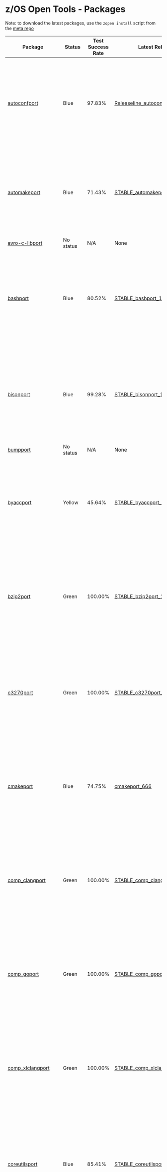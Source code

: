 # z/OS Open Tools - Packages

Note: to download the latest packages, use the `zopen install` script from the [meta repo](https://github.com/ZOSOpenTools/meta)

| Package | Status | Test Success Rate | Latest Release | Description |
|---|---|---|---|---|
| [autoconfport](https://github.com/ZOSOpenTools/autoconfport)|Blue|97.83%| [Releaseline_autoconfport_1043](https://github.com/ZOSOpenTools/autoconfport/releases/tag/Releaseline_autoconfport_1043)| Autoconf is an extensible package of M4 macros that produce shell scripts to automatically configure software source code packages.<br /><b>Test Status:</b> Blue (586 tests pass out of 599 tests - 97.83% success rate)<br /><b>Runtime Dependencies:</b> No dependencies<br /><b>Build Dependencies:</b> autoconf automake comp_xlclang curl git gzip m4 make perl tar texinfo zlib<br /><br /><b>Command to download and install on z/OS (if you have curl)</b> <pre>curl -o autoconf-2.71.20230604_225130.zos.pax.Z -L https://github.com/ZOSOpenTools/autoconfport/releases/download/Releaseline_autoconfport_1043/autoconf-2.71.20230604_225130.zos.pax.Z && pax -rf autoconf-2.71.20230604_225130.zos.pax.Z && cd autoconf-2.71 && . ./.env</pre><br /><b>Or use:</b> <pre>zopen install autoconf</pre>
| [automakeport](https://github.com/ZOSOpenTools/automakeport)|Blue|71.43%| [STABLE_automakeport_1249](https://github.com/ZOSOpenTools/automakeport/releases/tag/STABLE_automakeport_1249)| GNU Automake is a tool for automatically generating Makefile.in files compliant with the GNU Coding Standards.<br /><b>Test Status:</b> Blue (5 tests pass out of 7 tests - 71.43% success rate)<br /><b>Runtime Dependencies:</b> No dependencies<br /><b>Build Dependencies:</b> autoconf comp_xlclang coreutils curl gawk git gzip help2man m4 make perl tar<br /><br /><b>Command to download and install on z/OS (if you have curl)</b> <pre>curl -o automake-1.16.5.20230913_013426.zos.pax.Z -L https://github.com/ZOSOpenTools/automakeport/releases/download/STABLE_automakeport_1249/automake-1.16.5.20230913_013426.zos.pax.Z && pax -rf automake-1.16.5.20230913_013426.zos.pax.Z && cd automake-1.16.5 && . ./.env</pre><br /><b>Or use:</b> <pre>zopen install automake</pre>
| [avro-c-libport](https://github.com/ZOSOpenTools/avro-c-libport)| No status| N/A| None | |
| [bashport](https://github.com/ZOSOpenTools/bashport)|Blue|80.52%| [STABLE_bashport_1309](https://github.com/ZOSOpenTools/bashport/releases/tag/STABLE_bashport_1309)| Bash is the GNU Projects the Bourne Again SHell<br /><b>Test Status:</b> Blue (62 tests pass out of 77 tests - 80.52% success rate)<br /><b>Runtime Dependencies:</b> No dependencies<br /><b>Build Dependencies:</b> comp_clang coreutils curl diffutils git gzip make ncurses sed tar zoslib<br /><br /><b>Command to download and install on z/OS (if you have curl)</b> <pre>curl -o bash-5.2.15.20230920_202747.zos.pax.Z -L https://github.com/ZOSOpenTools/bashport/releases/download/STABLE_bashport_1309/bash-5.2.15.20230920_202747.zos.pax.Z && pax -rf bash-5.2.15.20230920_202747.zos.pax.Z && cd bash-5.2.15 && . ./.env</pre><br /><b>Or use:</b> <pre>zopen install bash</pre>
| [bisonport](https://github.com/ZOSOpenTools/bisonport)|Blue|99.28%| [STABLE_bisonport_1202](https://github.com/ZOSOpenTools/bisonport/releases/tag/STABLE_bisonport_1202)| Bison is a general-purpose parser generator that converts an annotated context-free grammar into a deterministic LR or generalized LR (GLR) parser.<br /><b>Test Status:</b> Blue (691 tests pass out of 696 tests - 99.28% success rate)<br /><b>Runtime Dependencies:</b> No dependencies<br /><b>Build Dependencies:</b> autoconf bash comp_clang coreutils curl diffutils flex git gzip help2man libiconv m4 make perl tar texinfo zoslib<br /><br /><b>Command to download and install on z/OS (if you have curl)</b> <pre>curl -o bison-3.8.2.20230828_212620.zos.pax.Z -L https://github.com/ZOSOpenTools/bisonport/releases/download/STABLE_bisonport_1202/bison-3.8.2.20230828_212620.zos.pax.Z && pax -rf bison-3.8.2.20230828_212620.zos.pax.Z && cd bison-3.8.2 && . ./.env</pre><br /><b>Or use:</b> <pre>zopen install bison</pre>
| [bumpport](https://github.com/ZOSOpenTools/bumpport)| No status| N/A| None | |
| [byaccport](https://github.com/ZOSOpenTools/byaccport)|Yellow|45.64%| [STABLE_byaccport_1246](https://github.com/ZOSOpenTools/byaccport/releases/tag/STABLE_byaccport_1246)| Berkeley Yacc (byacc) is generally conceded to be the best yacc variant available<br /><b>Test Status:</b> Yellow (157 tests pass out of 344 tests - 45.64% success rate)<br /><b>Runtime Dependencies:</b> No dependencies<br /><b>Build Dependencies:</b> comp_clang coreutils curl diffutils git grep gzip make sed tar zoslib<br /><br /><b>Command to download and install on z/OS (if you have curl)</b> <pre>curl -o byacc-20230521.20230913_023910.zos.pax.Z -L https://github.com/ZOSOpenTools/byaccport/releases/download/STABLE_byaccport_1246/byacc-20230521.20230913_023910.zos.pax.Z && pax -rf byacc-20230521.20230913_023910.zos.pax.Z && cd byacc-20230521 && . ./.env</pre><br /><b>Or use:</b> <pre>zopen install byacc</pre>
| [bzip2port](https://github.com/ZOSOpenTools/bzip2port)|Green|100.00%| [STABLE_bzip2port_1248](https://github.com/ZOSOpenTools/bzip2port/releases/tag/STABLE_bzip2port_1248)| The bzip2 compression program.<br /><b>Test Status:</b> Green (6 tests pass out of 6 tests - 100.00% success rate)<br /><b>Runtime Dependencies:</b> No dependencies<br /><b>Build Dependencies:</b> comp_xlclang curl git gzip make tar zoslib<br /><br /><b>Command to download and install on z/OS (if you have curl)</b> <pre>curl -o bzip2-1.0.8.20230913_030956.zos.pax.Z -L https://github.com/ZOSOpenTools/bzip2port/releases/download/STABLE_bzip2port_1248/bzip2-1.0.8.20230913_030956.zos.pax.Z && pax -rf bzip2-1.0.8.20230913_030956.zos.pax.Z && cd bzip2-1.0.8 && . ./.env</pre><br /><b>Or use:</b> <pre>zopen install bzip2</pre>
| [c3270port](https://github.com/ZOSOpenTools/c3270port)|Green|100.00%| [STABLE_c3270port_1247](https://github.com/ZOSOpenTools/c3270port/releases/tag/STABLE_c3270port_1247)| 3270 termina<br /><b>Test Status:</b> Green (1 tests pass out of 1 tests - 100.00% success rate)<br /><b>Runtime Dependencies:</b> ncurses<br /><b>Build Dependencies:</b> comp_clang coreutils curl git gzip make ncurses openssl tar zoslib<br /><br /><b>Command to download and install on z/OS (if you have curl)</b> <pre>curl -o c3270.20230913_025137.zos.pax.Z -L https://github.com/ZOSOpenTools/c3270port/releases/download/STABLE_c3270port_1247/c3270.20230913_025137.zos.pax.Z && pax -rf c3270.20230913_025137.zos.pax.Z && cd c3270 && . ./.env</pre><br /><b>Or use:</b> <pre>zopen install c3270</pre>
| [cmakeport](https://github.com/ZOSOpenTools/cmakeport)|Blue|74.75%| [cmakeport_666](https://github.com/ZOSOpenTools/cmakeport/releases/tag/cmakeport_666)| CMake is used to control the software compilation process using simple platform and compiler independent configuration files, and generate native makefiles.<br /><b>Test Status:</b> Blue (447 tests pass out of 598 tests - 74.75% success rate)<br /><b>Runtime Dependencies:</b> No dependencies<br /><b>Build Dependencies:</b> git make<br /><br /><b>Command to download and install on z/OS (if you have curl)</b> <pre>curl -o CMake-heads.v3.24.2.20230301_161451.zos.pax.Z -L https://github.com/ZOSOpenTools/cmakeport/releases/download/cmakeport_666/CMake-heads.v3.24.2.20230301_161451.zos.pax.Z && pax -rf CMake-heads.v3.24.2.20230301_161451.zos.pax.Z && cd CMake-heads.v3.24.2 && . ./.env</pre><br /><b>Or use:</b> <pre>zopen install cmake</pre>
| [comp_clangport](https://github.com/ZOSOpenTools/comp_clangport)|Green|100.00%| [STABLE_comp_clangport_1318](https://github.com/ZOSOpenTools/comp_clangport/releases/tag/STABLE_comp_clangport_1318)| IBM Clang for z/OS<br /><b>Test Status:</b> Green (1 tests pass out of 1 tests - 100.00% success rate)<br /><b>Runtime Dependencies:</b> No dependencies<br /><b>Build Dependencies:</b> No dependencies<br /><br /><b>Command to download and install on z/OS (if you have curl)</b> <pre>curl -o comp_clang.20230921_020439.zos.pax.Z -L https://github.com/ZOSOpenTools/comp_clangport/releases/download/STABLE_comp_clangport_1318/comp_clang.20230921_020439.zos.pax.Z && pax -rf comp_clang.20230921_020439.zos.pax.Z && cd comp_clang && . ./.env</pre><br /><b>Or use:</b> <pre>zopen install comp_clang</pre>
| [comp_goport](https://github.com/ZOSOpenTools/comp_goport)|Green|100.00%| [STABLE_comp_goport_1233](https://github.com/ZOSOpenTools/comp_goport/releases/tag/STABLE_comp_goport_1233)| IBM Go build<br /><b>Test Status:</b> Green (1 tests pass out of 1 tests - 100.00% success rate)<br /><b>Runtime Dependencies:</b> No dependencies<br /><b>Build Dependencies:</b> No dependencies<br /><br /><b>Command to download and install on z/OS (if you have curl)</b> <pre>curl -o comp_go.20230911_152313.zos.pax.Z -L https://github.com/ZOSOpenTools/comp_goport/releases/download/STABLE_comp_goport_1233/comp_go.20230911_152313.zos.pax.Z && pax -rf comp_go.20230911_152313.zos.pax.Z && cd comp_go && . ./.env</pre><br /><b>Or use:</b> <pre>zopen install comp_go</pre>
| [comp_xlclangport](https://github.com/ZOSOpenTools/comp_xlclangport)|Green|100.00%| [STABLE_comp_xlclangport_1316](https://github.com/ZOSOpenTools/comp_xlclangport/releases/tag/STABLE_comp_xlclangport_1316)| IBM XL Clang<br /><b>Test Status:</b> Green (1 tests pass out of 1 tests - 100.00% success rate)<br /><b>Runtime Dependencies:</b> No dependencies<br /><b>Build Dependencies:</b> No dependencies<br /><br /><b>Command to download and install on z/OS (if you have curl)</b> <pre>curl -o comp_xlclang.20230921_001414.zos.pax.Z -L https://github.com/ZOSOpenTools/comp_xlclangport/releases/download/STABLE_comp_xlclangport_1316/comp_xlclang.20230921_001414.zos.pax.Z && pax -rf comp_xlclang.20230921_001414.zos.pax.Z && cd comp_xlclang && . ./.env</pre><br /><b>Or use:</b> <pre>zopen install comp_xlclang</pre>
| [coreutilsport](https://github.com/ZOSOpenTools/coreutilsport)|Blue|85.41%| [STABLE_coreutilsport_1353](https://github.com/ZOSOpenTools/coreutilsport/releases/tag/STABLE_coreutilsport_1353)| The GNU Core Utilities are the basic file, shell and text manipulation utilities of the GNU operating system.<br /><b>Test Status:</b> Blue (398 tests pass out of 466 tests - 85.41% success rate)<br /><b>Runtime Dependencies:</b> No dependencies<br /><b>Build Dependencies:</b> autoconf automake comp_xlclang curl diffutils gettext git gzip m4 make perl sed tar zoslib<br /><br /><b>Command to download and install on z/OS (if you have curl)</b> <pre>curl -o coreutils-9.1.20230922_223044.zos.pax.Z -L https://github.com/ZOSOpenTools/coreutilsport/releases/download/STABLE_coreutilsport_1353/coreutils-9.1.20230922_223044.zos.pax.Z && pax -rf coreutils-9.1.20230922_223044.zos.pax.Z && cd coreutils-9.1 && . ./.env</pre><br /><b>Or use:</b> <pre>zopen install coreutils</pre>
| [cscopeport](https://github.com/ZOSOpenTools/cscopeport)|Green|100.00%| [STABLE_cscopeport_1286](https://github.com/ZOSOpenTools/cscopeport/releases/tag/STABLE_cscopeport_1286)| cscope<br /><b>Test Status:</b> Green (1 tests pass out of 1 tests - 100.00% success rate)<br /><b>Runtime Dependencies:</b> No dependencies<br /><b>Build Dependencies:</b> comp_clang curl flex git gzip m4 make ncurses tar zoslib<br /><br /><b>Command to download and install on z/OS (if you have curl)</b> <pre>curl -o cscope-15.9.20230915_033846.zos.pax.Z -L https://github.com/ZOSOpenTools/cscopeport/releases/download/STABLE_cscopeport_1286/cscope-15.9.20230915_033846.zos.pax.Z && pax -rf cscope-15.9.20230915_033846.zos.pax.Z && cd cscope-15.9 && . ./.env</pre><br /><b>Or use:</b> <pre>zopen install cscope</pre>
| [ctagsport](https://github.com/ZOSOpenTools/ctagsport)|Green|100.00%| [STABLE_ctagsport_1357](https://github.com/ZOSOpenTools/ctagsport/releases/tag/STABLE_ctagsport_1357)| ctags generates an index (or tag) file of language objects found in source files for programming languages.<br /><b>Test Status:</b> Green (1 tests pass out of 1 tests - 100.00% success rate)<br /><b>Runtime Dependencies:</b> No dependencies<br /><b>Build Dependencies:</b> comp_xlclang curl git gzip make tar<br /><br /><b>Command to download and install on z/OS (if you have curl)</b> <pre>curl -o ctags-5.8.20230924_200446.zos.pax.Z -L https://github.com/ZOSOpenTools/ctagsport/releases/download/STABLE_ctagsport_1357/ctags-5.8.20230924_200446.zos.pax.Z && pax -rf ctags-5.8.20230924_200446.zos.pax.Z && cd ctags-5.8 && . ./.env</pre><br /><b>Or use:</b> <pre>zopen install ctags</pre>
| [curlport](https://github.com/ZOSOpenTools/curlport)|Green|99.60%| [STABLE_curlport_1245](https://github.com/ZOSOpenTools/curlport/releases/tag/STABLE_curlport_1245)| curl is used in command lines or scripts to transfer data.<br /><b>Test Status:</b> Green (1234 tests pass out of 1239 tests - 99.60% success rate)<br /><b>Runtime Dependencies:</b> No dependencies<br /><b>Build Dependencies:</b> autoconf comp_xlclang curl gawk git gzip m4 make openssl perl python tar zlib zoslib<br /><br /><b>Command to download and install on z/OS (if you have curl)</b> <pre>curl -o curl-8.1.2.20230912_215945.zos.pax.Z -L https://github.com/ZOSOpenTools/curlport/releases/download/STABLE_curlport_1245/curl-8.1.2.20230912_215945.zos.pax.Z && pax -rf curl-8.1.2.20230912_215945.zos.pax.Z && cd curl-8.1.2 && . ./.env</pre><br /><b>Or use:</b> <pre>zopen install curl</pre>
| [diffutilsport](https://github.com/ZOSOpenTools/diffutilsport)|Blue|93.60%| [STABLE_diffutilsport_1333](https://github.com/ZOSOpenTools/diffutilsport/releases/tag/STABLE_diffutilsport_1333)| GNU Diffutils is a package of several programs related to finding differences between files.<br /><b>Test Status:</b> Blue (161 tests pass out of 172 tests - 93.60% success rate)<br /><b>Runtime Dependencies:</b> No dependencies<br /><b>Build Dependencies:</b> bash comp_clang coreutils curl git make tar xz zoslib<br /><br /><b>Command to download and install on z/OS (if you have curl)</b> <pre>curl -o diffutils-3.8.20230921_213028.zos.pax.Z -L https://github.com/ZOSOpenTools/diffutilsport/releases/download/STABLE_diffutilsport_1333/diffutils-3.8.20230921_213028.zos.pax.Z && pax -rf diffutils-3.8.20230921_213028.zos.pax.Z && cd diffutils-3.8 && . ./.env</pre><br /><b>Or use:</b> <pre>zopen install diffutils</pre>
| [direnvport](https://github.com/ZOSOpenTools/direnvport)| No status| N/A| None | |
| [duckdbport](https://github.com/ZOSOpenTools/duckdbport)|Green|100.00%| [STABLE_duckdbport_1199](https://github.com/ZOSOpenTools/duckdbport/releases/tag/STABLE_duckdbport_1199)| DuckDB is an in-process SQL OLAP Database Management System<br /><b>Test Status:</b> Green (1 tests pass out of 1 tests - 100.00% success rate)<br /><b>Runtime Dependencies:</b> No dependencies<br /><b>Build Dependencies:</b> cmake comp_clang git make ninja zoslib<br /><br /><b>Command to download and install on z/OS (if you have curl)</b> <pre>curl -o duckdb-main.20230824_104945.zos.pax.Z -L https://github.com/ZOSOpenTools/duckdbport/releases/download/STABLE_duckdbport_1199/duckdb-main.20230824_104945.zos.pax.Z && pax -rf duckdb-main.20230824_104945.zos.pax.Z && cd duckdb-main && . ./.env</pre><br /><b>Or use:</b> <pre>zopen install duckdb</pre>
| [dufport](https://github.com/ZOSOpenTools/dufport)| No status| N/A| None | |
| [emacsport](https://github.com/ZOSOpenTools/emacsport)| No status| N/A| None | |
| [esbuildport](https://github.com/ZOSOpenTools/esbuildport)| No status| N/A| None | |
| [expatport](https://github.com/ZOSOpenTools/expatport)|Green|100.00%| [STABLE_expatport_1345](https://github.com/ZOSOpenTools/expatport/releases/tag/STABLE_expatport_1345)| expat description<br /><b>Test Status:</b> Green (2 tests pass out of 2 tests - 100.00% success rate)<br /><b>Runtime Dependencies:</b> No dependencies<br /><b>Build Dependencies:</b> bash comp_xlclang coreutils curl git gzip make tar zoslib<br /><br /><b>Command to download and install on z/OS (if you have curl)</b> <pre>curl -o expat-2.4.9.20230922_212820.zos.pax.Z -L https://github.com/ZOSOpenTools/expatport/releases/download/STABLE_expatport_1345/expat-2.4.9.20230922_212820.zos.pax.Z && pax -rf expat-2.4.9.20230922_212820.zos.pax.Z && cd expat-2.4.9 && . ./.env</pre><br /><b>Or use:</b> <pre>zopen install expat</pre>
| [expectport](https://github.com/ZOSOpenTools/expectport)|Skipped| N/A| [STABLE_expectport_1256](https://github.com/ZOSOpenTools/expectport/releases/tag/STABLE_expectport_1256)| Expect is a tool for automating interactive applications such as telnet, ftp, passwd, fsck, rlogin, tip, etc<br /><b>Test Status:</b> Skipped (tests skipped)<br /><b>Runtime Dependencies:</b> tcl<br /><b>Build Dependencies:</b> comp_xlclang curl git gzip make tar tcl zoslib<br /><br /><b>Command to download and install on z/OS (if you have curl)</b> <pre>curl -o expect-5.45.4.20230913_160800.zos.pax.Z -L https://github.com/ZOSOpenTools/expectport/releases/download/STABLE_expectport_1256/expect-5.45.4.20230913_160800.zos.pax.Z && pax -rf expect-5.45.4.20230913_160800.zos.pax.Z && cd expect-5.45.4 && . ./.env</pre><br /><b>Or use:</b> <pre>zopen install expect</pre>
| [findutilsport](https://github.com/ZOSOpenTools/findutilsport)|Blue|91.95%| [STABLE_findutilsport_1310](https://github.com/ZOSOpenTools/findutilsport/releases/tag/STABLE_findutilsport_1310)| The GNU Find Utilities are the basic directory searching utilities of the GNU operating system.<br /><b>Test Status:</b> Blue (217 tests pass out of 236 tests - 91.95% success rate)<br /><b>Runtime Dependencies:</b> No dependencies<br /><b>Build Dependencies:</b> comp_xlclang coreutils curl git make tar xz zoslib<br /><br /><b>Command to download and install on z/OS (if you have curl)</b> <pre>curl -o findutils-4.9.0.20230920_211530.zos.pax.Z -L https://github.com/ZOSOpenTools/findutilsport/releases/download/STABLE_findutilsport_1310/findutils-4.9.0.20230920_211530.zos.pax.Z && pax -rf findutils-4.9.0.20230920_211530.zos.pax.Z && cd findutils-4.9.0 && . ./.env</pre><br /><b>Or use:</b> <pre>zopen install findutils</pre>
| [flexport](https://github.com/ZOSOpenTools/flexport)|Green|100.00%| [STABLE_flexport_1258](https://github.com/ZOSOpenTools/flexport/releases/tag/STABLE_flexport_1258)| a fast lexical analyzer<br /><b>Test Status:</b> Green (110 tests pass out of 110 tests - 100.00% success rate)<br /><b>Runtime Dependencies:</b> No dependencies<br /><b>Build Dependencies:</b> bash comp_xlclang coreutils curl diffutils getopt git gzip m4 make tar zoslib<br /><br /><b>Command to download and install on z/OS (if you have curl)</b> <pre>curl -o flex-2.6.4.20230913_160833.zos.pax.Z -L https://github.com/ZOSOpenTools/flexport/releases/download/STABLE_flexport_1258/flex-2.6.4.20230913_160833.zos.pax.Z && pax -rf flex-2.6.4.20230913_160833.zos.pax.Z && cd flex-2.6.4 && . ./.env</pre><br /><b>Or use:</b> <pre>zopen install flex</pre>
| [fzfport](https://github.com/ZOSOpenTools/fzfport)| No status| N/A| None | |
| [gawkport](https://github.com/ZOSOpenTools/gawkport)|Blue|93.45%| [STABLE_gawkport_1265](https://github.com/ZOSOpenTools/gawkport/releases/tag/STABLE_gawkport_1265)| The gawk utility interprets a special-purpose programming language that makes it possible to handle simple data-reformatting jobs with just a few lines of code.<br /><b>Test Status:</b> Blue (556 tests pass out of 595 tests - 93.45% success rate)<br /><b>Runtime Dependencies:</b> No dependencies<br /><b>Build Dependencies:</b> comp_xlclang curl diffutils git gzip make tar zoslib<br /><br /><b>Command to download and install on z/OS (if you have curl)</b> <pre>curl -o gawk-5.1.1.20230913_200915.zos.pax.Z -L https://github.com/ZOSOpenTools/gawkport/releases/download/STABLE_gawkport_1265/gawk-5.1.1.20230913_200915.zos.pax.Z && pax -rf gawk-5.1.1.20230913_200915.zos.pax.Z && cd gawk-5.1.1 && . ./.env</pre><br /><b>Or use:</b> <pre>zopen install gawk</pre>
| [getoptport](https://github.com/ZOSOpenTools/getoptport)|Blue|52.17%| [STABLE_getoptport_1203](https://github.com/ZOSOpenTools/getoptport/releases/tag/STABLE_getoptport_1203)| An options parser<br /><b>Test Status:</b> Blue (12 tests pass out of 23 tests - 52.17% success rate)<br /><b>Runtime Dependencies:</b> No dependencies<br /><b>Build Dependencies:</b> comp_clang coreutils curl diffutils gettext git gzip make tar zoslib<br /><br /><b>Command to download and install on z/OS (if you have curl)</b> <pre>curl -o getopt-1.1.6.20230829_103359.zos.pax.Z -L https://github.com/ZOSOpenTools/getoptport/releases/download/STABLE_getoptport_1203/getopt-1.1.6.20230829_103359.zos.pax.Z && pax -rf getopt-1.1.6.20230829_103359.zos.pax.Z && cd getopt-1.1.6 && . ./.env</pre><br /><b>Or use:</b> <pre>zopen install getopt</pre>
| [gettextport](https://github.com/ZOSOpenTools/gettextport)|Blue|92.36%| [STABLE_gettextport_1347](https://github.com/ZOSOpenTools/gettextport/releases/tag/STABLE_gettextport_1347)| gettext is an internationalization and localization system commonly used for writing multilingual programs on Unix-like computer operating systems.<br /><b>Test Status:</b> Blue (411 tests pass out of 445 tests - 92.36% success rate)<br /><b>Runtime Dependencies:</b> No dependencies<br /><b>Build Dependencies:</b> autoconf automake comp_xlclang coreutils curl git gzip m4 make ncurses perl tar zoslib<br /><br /><b>Command to download and install on z/OS (if you have curl)</b> <pre>curl -o gettext-0.21.20230922_120117.zos.pax.Z -L https://github.com/ZOSOpenTools/gettextport/releases/download/STABLE_gettextport_1347/gettext-0.21.20230922_120117.zos.pax.Z && pax -rf gettext-0.21.20230922_120117.zos.pax.Z && cd gettext-0.21 && . ./.env</pre><br /><b>Or use:</b> <pre>zopen install gettext</pre>
| [gitport](https://github.com/ZOSOpenTools/gitport)|Blue|96.70%| [STABLE_gitport_1348](https://github.com/ZOSOpenTools/gitport/releases/tag/STABLE_gitport_1348)| git description<br /><b>Test Status:</b> Blue (88 tests pass out of 91 tests - 96.70% success rate)<br /><b>Runtime Dependencies:</b> bash less ncurses perl<br /><b>Build Dependencies:</b> autoconf automake bash comp_xlclang coreutils curl diffutils expat gettext git gzip help2man libpcre2 m4 make ncurses openssl perl sed tar texinfo xz zlib zoslib<br /><br /><b>Command to download and install on z/OS (if you have curl)</b> <pre>curl -o git-2.41.0.20230923_021248.zos.pax.Z -L https://github.com/ZOSOpenTools/gitport/releases/download/STABLE_gitport_1348/git-2.41.0.20230923_021248.zos.pax.Z && pax -rf git-2.41.0.20230923_021248.zos.pax.Z && cd git-2.41.0 && . ./.env</pre><br /><b>Or use:</b> <pre>zopen install git</pre>
| [gnulibport](https://github.com/ZOSOpenTools/gnulibport)|Green|100.00%| [STABLE_gnulibport_1262](https://github.com/ZOSOpenTools/gnulibport/releases/tag/STABLE_gnulibport_1262)| Gnulib is a central location for common GNU code, intended to be shared among GNU packages.<br /><b>Test Status:</b> Green (1 tests pass out of 1 tests - 100.00% success rate)<br /><b>Runtime Dependencies:</b> No dependencies<br /><b>Build Dependencies:</b> autoconf automake comp_xlclang coreutils curl diffutils findutils git grep m4 make perl zoslib<br /><br /><b>Command to download and install on z/OS (if you have curl)</b> <pre>curl -o gnulib-master.20230913_185852.zos.pax.Z -L https://github.com/ZOSOpenTools/gnulibport/releases/download/STABLE_gnulibport_1262/gnulib-master.20230913_185852.zos.pax.Z && pax -rf gnulib-master.20230913_185852.zos.pax.Z && cd gnulib-master && . ./.env</pre><br /><b>Or use:</b> <pre>zopen install gnulib</pre>
| [gperfport](https://github.com/ZOSOpenTools/gperfport)|Green|100.00%| [STABLE_gperfport_1291](https://github.com/ZOSOpenTools/gperfport/releases/tag/STABLE_gperfport_1291)| GNU gperf is a tool which generates perfect hash functions.<br /><b>Test Status:</b> Green (23 tests pass out of 23 tests - 100.00% success rate)<br /><b>Runtime Dependencies:</b> No dependencies<br /><b>Build Dependencies:</b> comp_xlclang curl git gzip make tar zoslib<br /><br /><b>Command to download and install on z/OS (if you have curl)</b> <pre>curl -o gperf-3.1.20230915_103653.zos.pax.Z -L https://github.com/ZOSOpenTools/gperfport/releases/download/STABLE_gperfport_1291/gperf-3.1.20230915_103653.zos.pax.Z && pax -rf gperf-3.1.20230915_103653.zos.pax.Z && cd gperf-3.1 && . ./.env</pre><br /><b>Or use:</b> <pre>zopen install gperf</pre>
| [gpgport](https://github.com/ZOSOpenTools/gpgport)|Blue|84.62%| [STABLE_gpgport_1253](https://github.com/ZOSOpenTools/gpgport/releases/tag/STABLE_gpgport_1253)| GnuPG allows you to encrypt and sign your data and communications<br /><b>Test Status:</b> Blue (33 tests pass out of 39 tests - 84.62% success rate)<br /><b>Runtime Dependencies:</b> pinentry<br /><b>Build Dependencies:</b> autoconf automake bzip2 comp_clang curl diffutils gettext git libassuan libgcrypt libgpgerror libksba m4 make ncurses npth ntbtls perl pinentry sed tar texinfo zoslib<br /><br /><b>Command to download and install on z/OS (if you have curl)</b> <pre>curl -o gnupg-2.4.0.20230913_135035.zos.pax.Z -L https://github.com/ZOSOpenTools/gpgport/releases/download/STABLE_gpgport_1253/gnupg-2.4.0.20230913_135035.zos.pax.Z && pax -rf gnupg-2.4.0.20230913_135035.zos.pax.Z && cd gnupg-2.4.0 && . ./.env</pre><br /><b>Or use:</b> <pre>zopen install gpg</pre>
| [grepport](https://github.com/ZOSOpenTools/grepport)|Blue|95.04%| [STABLE_grepport_1313](https://github.com/ZOSOpenTools/grepport/releases/tag/STABLE_grepport_1313)| Grep searches one or more input files for lines containing a match to a specified pattern. By default, Grep outputs the matching lines.<br /><b>Test Status:</b> Blue (115 tests pass out of 121 tests - 95.04% success rate)<br /><b>Runtime Dependencies:</b> No dependencies<br /><b>Build Dependencies:</b> comp_clang coreutils curl diffutils findutils git gzip make tar zoslib<br /><br /><b>Command to download and install on z/OS (if you have curl)</b> <pre>curl -o grep-3.8.20230920_220833.zos.pax.Z -L https://github.com/ZOSOpenTools/grepport/releases/download/STABLE_grepport_1313/grep-3.8.20230920_220833.zos.pax.Z && pax -rf grep-3.8.20230920_220833.zos.pax.Z && cd grep-3.8 && . ./.env</pre><br /><b>Or use:</b> <pre>zopen install grep</pre>
| [groffport](https://github.com/ZOSOpenTools/groffport)|Green|100.00%| [STABLE_groffport_1331](https://github.com/ZOSOpenTools/groffport/releases/tag/STABLE_groffport_1331)| Typesetting library<br /><b>Test Status:</b> Green (2 tests pass out of 2 tests - 100.00% success rate)<br /><b>Runtime Dependencies:</b> No dependencies<br /><b>Build Dependencies:</b> comp_clang coreutils curl diffutils git gzip m4 make perl sed tar texinfo zoslib<br /><br /><b>Command to download and install on z/OS (if you have curl)</b> <pre>curl -o groff-1.22.4.20230921_192212.zos.pax.Z -L https://github.com/ZOSOpenTools/groffport/releases/download/STABLE_groffport_1331/groff-1.22.4.20230921_192212.zos.pax.Z && pax -rf groff-1.22.4.20230921_192212.zos.pax.Z && cd groff-1.22.4 && . ./.env</pre><br /><b>Or use:</b> <pre>zopen install groff</pre>
| [gumport](https://github.com/ZOSOpenTools/gumport)|Skipped| N/A| [Releaseline_gumport_1135](https://github.com/ZOSOpenTools/gumport/releases/tag/Releaseline_gumport_1135)| A collection of UI elements to use in your shell scripts<br /><b>Test Status:</b> Skipped (tests skipped)<br /><b>Runtime Dependencies:</b> No dependencies<br /><b>Build Dependencies:</b> comp_go git wharf<br /><br /><b>Command to download and install on z/OS (if you have curl)</b> <pre>curl -o gum-main.20230707_163616.zos.pax.Z -L https://github.com/ZOSOpenTools/gumport/releases/download/Releaseline_gumport_1135/gum-main.20230707_163616.zos.pax.Z && pax -rf gum-main.20230707_163616.zos.pax.Z && cd gum-main && . ./.env</pre><br /><b>Or use:</b> <pre>zopen install gum</pre>
| [gzipport](https://github.com/ZOSOpenTools/gzipport)|Blue|96.00%| [STABLE_gzipport_1311](https://github.com/ZOSOpenTools/gzipport/releases/tag/STABLE_gzipport_1311)| gzip is a file format and a software application used for file compression and decompression.<br /><b>Test Status:</b> Blue (24 tests pass out of 25 tests - 96.00% success rate)<br /><b>Runtime Dependencies:</b> No dependencies<br /><b>Build Dependencies:</b> comp_clang coreutils curl gawk git m4 make tar xz zoslib<br /><br /><b>Command to download and install on z/OS (if you have curl)</b> <pre>curl -o gzip-1.12.20230920_221035.zos.pax.Z -L https://github.com/ZOSOpenTools/gzipport/releases/download/STABLE_gzipport_1311/gzip-1.12.20230920_221035.zos.pax.Z && pax -rf gzip-1.12.20230920_221035.zos.pax.Z && cd gzip-1.12 && . ./.env</pre><br /><b>Or use:</b> <pre>zopen install gzip</pre>
| [helloport](https://github.com/ZOSOpenTools/helloport)|Green|100.00%| [STABLE_helloport_1263](https://github.com/ZOSOpenTools/helloport/releases/tag/STABLE_helloport_1263)| The GNU Hello program produces a familiar, friendly greeting.<br /><b>Test Status:</b> Green (5 tests pass out of 5 tests - 100.00% success rate)<br /><b>Runtime Dependencies:</b> No dependencies<br /><b>Build Dependencies:</b> autoconf automake comp_clang coreutils curl gettext git gperf gzip help2man libtool m4 make perl tar texinfo wget zoslib<br /><br /><b>Command to download and install on z/OS (if you have curl)</b> <pre>curl -o hello-master.20230913_190140.zos.pax.Z -L https://github.com/ZOSOpenTools/helloport/releases/download/STABLE_helloport_1263/hello-master.20230913_190140.zos.pax.Z && pax -rf hello-master.20230913_190140.zos.pax.Z && cd hello-master && . ./.env</pre><br /><b>Or use:</b> <pre>zopen install hello</pre>
| [help2manport](https://github.com/ZOSOpenTools/help2manport)|Green|100.00%| [STABLE_help2manport_1343](https://github.com/ZOSOpenTools/help2manport/releases/tag/STABLE_help2manport_1343)| help2man is a tool for automatically generating simple manual pages from program output.<br /><b>Test Status:</b> Green (1 tests pass out of 1 tests - 100.00% success rate)<br /><b>Runtime Dependencies:</b> m4 perl<br /><b>Build Dependencies:</b> autoconf comp_xlclang curl git m4 make perl tar xz<br /><br /><b>Command to download and install on z/OS (if you have curl)</b> <pre>curl -o help2man-1.49.2.20230922_184540.zos.pax.Z -L https://github.com/ZOSOpenTools/help2manport/releases/download/STABLE_help2manport_1343/help2man-1.49.2.20230922_184540.zos.pax.Z && pax -rf help2man-1.49.2.20230922_184540.zos.pax.Z && cd help2man-1.49.2 && . ./.env</pre><br /><b>Or use:</b> <pre>zopen install help2man</pre>
| [htopport](https://github.com/ZOSOpenTools/htopport)| No status| N/A| None | |
| [janssonport](https://github.com/ZOSOpenTools/janssonport)| No status| N/A| None | |
| [jqport](https://github.com/ZOSOpenTools/jqport)|Blue|71.43%| [STABLE_jqport_1361](https://github.com/ZOSOpenTools/jqport/releases/tag/STABLE_jqport_1361)| a lightweight and flexible command-line JSON processor.<br /><b>Test Status:</b> Blue (5 tests pass out of 7 tests - 71.43% success rate)<br /><b>Runtime Dependencies:</b> No dependencies<br /><b>Build Dependencies:</b> comp_xlclang coreutils curl git gzip make oniguruma tar zoslib<br /><br /><b>Command to download and install on z/OS (if you have curl)</b> <pre>curl -o jq-1.6.20230925_014936.zos.pax.Z -L https://github.com/ZOSOpenTools/jqport/releases/download/STABLE_jqport_1361/jq-1.6.20230925_014936.zos.pax.Z && pax -rf jq-1.6.20230925_014936.zos.pax.Z && cd jq-1.6 && . ./.env</pre><br /><b>Or use:</b> <pre>zopen install jq</pre>
| [lessport](https://github.com/ZOSOpenTools/lessport)|Green|100.00%| [STABLE_lessport_1229](https://github.com/ZOSOpenTools/lessport/releases/tag/STABLE_lessport_1229)| The less terminal pager program.<br /><b>Test Status:</b> Green (1 tests pass out of 1 tests - 100.00% success rate)<br /><b>Runtime Dependencies:</b> No dependencies<br /><b>Build Dependencies:</b> comp_clang curl git gzip make ncurses tar zoslib<br /><br /><b>Command to download and install on z/OS (if you have curl)</b> <pre>curl -o less-643.20230909_075924.zos.pax.Z -L https://github.com/ZOSOpenTools/lessport/releases/download/STABLE_lessport_1229/less-643.20230909_075924.zos.pax.Z && pax -rf less-643.20230909_075924.zos.pax.Z && cd less-643 && . ./.env</pre><br /><b>Or use:</b> <pre>zopen install less</pre>
| [libassuanport](https://github.com/ZOSOpenTools/libassuanport)|Green|100.00%| [STABLE_libassuanport_1239](https://github.com/ZOSOpenTools/libassuanport/releases/tag/STABLE_libassuanport_1239)| This is a library implementing the so-called Assuan protocol. This protocol is used for IPC between most newer GnuPG components. Both, server and client side functions are provided.<br /><b>Test Status:</b> Green (3 tests pass out of 3 tests - 100.00% success rate)<br /><b>Runtime Dependencies:</b> No dependencies<br /><b>Build Dependencies:</b> autoconf automake bzip2 comp_clang curl diffutils gettext git libgpgerror m4 make perl sed tar zoslib<br /><br /><b>Command to download and install on z/OS (if you have curl)</b> <pre>curl -o libassuan-2.5.5.20230912_100210.zos.pax.Z -L https://github.com/ZOSOpenTools/libassuanport/releases/download/STABLE_libassuanport_1239/libassuan-2.5.5.20230912_100210.zos.pax.Z && pax -rf libassuan-2.5.5.20230912_100210.zos.pax.Z && cd libassuan-2.5.5 && . ./.env</pre><br /><b>Or use:</b> <pre>zopen install libassuan</pre>
| [libbsdport](https://github.com/ZOSOpenTools/libbsdport)| No status| N/A| None | |
| [libgcryptport](https://github.com/ZOSOpenTools/libgcryptport)|Green|100.00%| [STABLE_libgcryptport_1225](https://github.com/ZOSOpenTools/libgcryptport/releases/tag/STABLE_libgcryptport_1225)| Libgcrypt is a general purpose cryptographic library originally based on code from GnuPG.<br /><b>Test Status:</b> Green (35 tests pass out of 35 tests - 100.00% success rate)<br /><b>Runtime Dependencies:</b> No dependencies<br /><b>Build Dependencies:</b> autoconf automake bzip2 comp_clang curl diffutils gettext git libgpgerror m4 make perl sed tar zoslib<br /><br /><b>Command to download and install on z/OS (if you have curl)</b> <pre>curl -o libgcrypt-1.10.2.20230908_112438.zos.pax.Z -L https://github.com/ZOSOpenTools/libgcryptport/releases/download/STABLE_libgcryptport_1225/libgcrypt-1.10.2.20230908_112438.zos.pax.Z && pax -rf libgcrypt-1.10.2.20230908_112438.zos.pax.Z && cd libgcrypt-1.10.2 && . ./.env</pre><br /><b>Or use:</b> <pre>zopen install libgcrypt</pre>
| [libgdbmport](https://github.com/ZOSOpenTools/libgdbmport)|Green|100.00%| [STABLE_libgdbmport_1270](https://github.com/ZOSOpenTools/libgdbmport/releases/tag/STABLE_libgdbmport_1270)| GNU dbm is a set of database routines that use extendible hashing and works similar to the standard UNIX dbm routines.<br /><b>Test Status:</b> Green (1 tests pass out of 1 tests - 100.00% success rate)<br /><b>Runtime Dependencies:</b> No dependencies<br /><b>Build Dependencies:</b> comp_xlclang coreutils git libtool make zoslib<br /><br /><b>Command to download and install on z/OS (if you have curl)</b> <pre>curl -o libgdbm-master.20230914_013739.zos.pax.Z -L https://github.com/ZOSOpenTools/libgdbmport/releases/download/STABLE_libgdbmport_1270/libgdbm-master.20230914_013739.zos.pax.Z && pax -rf libgdbm-master.20230914_013739.zos.pax.Z && cd libgdbm-master && . ./.env</pre><br /><b>Or use:</b> <pre>zopen install libgdbm</pre>
| [libgit2port](https://github.com/ZOSOpenTools/libgit2port)| No status| N/A| None | |
| [libgpgerrorport](https://github.com/ZOSOpenTools/libgpgerrorport)|Green|100.00%| [STABLE_libgpgerrorport_1223](https://github.com/ZOSOpenTools/libgpgerrorport/releases/tag/STABLE_libgpgerrorport_1223)| This contains common error codes and error handling<br /><b>Test Status:</b> Green (12 tests pass out of 12 tests - 100.00% success rate)<br /><b>Runtime Dependencies:</b> No dependencies<br /><b>Build Dependencies:</b> autoconf automake bzip2 comp_clang curl diffutils gettext git m4 make perl sed tar zoslib<br /><br /><b>Command to download and install on z/OS (if you have curl)</b> <pre>curl -o libgpgerror.20230908_104013.zos.pax.Z -L https://github.com/ZOSOpenTools/libgpgerrorport/releases/download/STABLE_libgpgerrorport_1223/libgpgerror.20230908_104013.zos.pax.Z && pax -rf libgpgerror.20230908_104013.zos.pax.Z && cd libgpgerror && . ./.env</pre><br /><b>Or use:</b> <pre>zopen install libgpgerror</pre>
| [libiconvport](https://github.com/ZOSOpenTools/libiconvport)|Green|100.00%| [DEV_libiconvport_1297](https://github.com/ZOSOpenTools/libiconvport/releases/tag/DEV_libiconvport_1297)| GNU libiconv provides an implementation of the iconv() function and the iconv program for character set conversion. <br /><b>Test Status:</b> Green (199 tests pass out of 199 tests - 100.00% success rate)<br /><b>Runtime Dependencies:</b> No dependencies<br /><b>Build Dependencies:</b> autoconf automake bash comp_xlclang coreutils diffutils findutils gettext git gperf groff m4 make perl sed<br /><br /><b>Command to download and install on z/OS (if you have curl)</b> <pre>curl -o libiconv-master.20230918_120352.zos.pax.Z -L https://github.com/ZOSOpenTools/libiconvport/releases/download/DEV_libiconvport_1297/libiconv-master.20230918_120352.zos.pax.Z && pax -rf libiconv-master.20230918_120352.zos.pax.Z && cd libiconv-master && . ./.env</pre><br /><b>Or use:</b> <pre>zopen install libiconv</pre>
| [libksbaport](https://github.com/ZOSOpenTools/libksbaport)|Green|100.00%| [STABLE_libksbaport_1224](https://github.com/ZOSOpenTools/libksbaport/releases/tag/STABLE_libksbaport_1224)| Libksba is a library to make the tasks of working with X.509 certificates, CMS data and related objects more easy. It provides a highlevel interface to the implemented protocols and presents the data in a consistent way. There is no more need to worry about all the nasty details of the protocols.<br /><b>Test Status:</b> Green (7 tests pass out of 7 tests - 100.00% success rate)<br /><b>Runtime Dependencies:</b> No dependencies<br /><b>Build Dependencies:</b> autoconf automake bzip2 comp_clang curl diffutils gettext git libgpgerror m4 make perl sed tar zoslib<br /><br /><b>Command to download and install on z/OS (if you have curl)</b> <pre>curl -o libksba-1.6.3.20230908_112409.zos.pax.Z -L https://github.com/ZOSOpenTools/libksbaport/releases/download/STABLE_libksbaport_1224/libksba-1.6.3.20230908_112409.zos.pax.Z && pax -rf libksba-1.6.3.20230908_112409.zos.pax.Z && cd libksba-1.6.3 && . ./.env</pre><br /><b>Or use:</b> <pre>zopen install libksba</pre>
| [libmdport](https://github.com/ZOSOpenTools/libmdport)| No status| N/A| None | |
| [libpcre2port](https://github.com/ZOSOpenTools/libpcre2port)|Blue|66.67%| [Releaseline_libpcre2port_1161](https://github.com/ZOSOpenTools/libpcre2port/releases/tag/Releaseline_libpcre2port_1161)| Perl Compatible Regular Expressions<br /><b>Test Status:</b> Blue (2 tests pass out of 3 tests - 66.67% success rate)<br /><b>Runtime Dependencies:</b> No dependencies<br /><b>Build Dependencies:</b> comp_xlclang coreutils curl diffutils git grep gzip make tar zoslib<br /><br /><b>Command to download and install on z/OS (if you have curl)</b> <pre>curl -o pcre2-10.42.20230721_001051.zos.pax.Z -L https://github.com/ZOSOpenTools/libpcre2port/releases/download/Releaseline_libpcre2port_1161/pcre2-10.42.20230721_001051.zos.pax.Z && pax -rf pcre2-10.42.20230721_001051.zos.pax.Z && cd pcre2-10.42 && . ./.env</pre><br /><b>Or use:</b> <pre>zopen install libpcre2</pre>
| [libpcreport](https://github.com/ZOSOpenTools/libpcreport)|Blue|80.00%| [_libpcreport_1178](https://github.com/ZOSOpenTools/libpcreport/releases/tag/_libpcreport_1178)| Perl Compatible Regular Expressions<br /><b>Test Status:</b> Blue (4 tests pass out of 5 tests - 80.00% success rate)<br /><b>Runtime Dependencies:</b> No dependencies<br /><b>Build Dependencies:</b> comp_xlclang coreutils curl diffutils git grep gzip libtool make tar zoslib<br /><br /><b>Command to download and install on z/OS (if you have curl)</b> <pre>curl -o pcre-8.45.20230801_131616.zos.pax.Z -L https://github.com/ZOSOpenTools/libpcreport/releases/download/_libpcreport_1178/pcre-8.45.20230801_131616.zos.pax.Z && pax -rf pcre-8.45.20230801_131616.zos.pax.Z && cd pcre-8.45 && . ./.env</pre><br /><b>Or use:</b> <pre>zopen install libpcre</pre>
| [libpipelineport](https://github.com/ZOSOpenTools/libpipelineport)|Green|100.00%| [STABLE_libpipelineport_1277](https://github.com/ZOSOpenTools/libpipelineport/releases/tag/STABLE_libpipelineport_1277)| libpipeline is a C library for setting up and running pipelines of processes, without needing to involve shell command-line parsing which is often error-prone and insecure<br /><b>Test Status:</b> Green (1 tests pass out of 1 tests - 100.00% success rate)<br /><b>Runtime Dependencies:</b> No dependencies<br /><b>Build Dependencies:</b> comp_xlclang curl git gzip make tar zoslib<br /><br /><b>Command to download and install on z/OS (if you have curl)</b> <pre>curl -o libpipeline-1.5.6.20230914_154911.zos.pax.Z -L https://github.com/ZOSOpenTools/libpipelineport/releases/download/STABLE_libpipelineport_1277/libpipeline-1.5.6.20230914_154911.zos.pax.Z && pax -rf libpipeline-1.5.6.20230914_154911.zos.pax.Z && cd libpipeline-1.5.6 && . ./.env</pre><br /><b>Or use:</b> <pre>zopen install libpipeline</pre>
| [librdkafkaport](https://github.com/ZOSOpenTools/librdkafkaport)|Green|100.00%| [_librdkafkaport_1176](https://github.com/ZOSOpenTools/librdkafkaport/releases/tag/_librdkafkaport_1176)| port of librdkafka<br /><b>Test Status:</b> Green (1 tests pass out of 1 tests - 100.00% success rate)<br /><b>Runtime Dependencies:</b> bash<br /><b>Build Dependencies:</b> comp_clang coreutils curl git grep lz4 make openssl pkgconfig sed zlib zoslib zstd<br /><br /><b>Command to download and install on z/OS (if you have curl)</b> <pre>curl -o librdkafka-master.20230731_012743.zos.pax.Z -L https://github.com/ZOSOpenTools/librdkafkaport/releases/download/_librdkafkaport_1176/librdkafka-master.20230731_012743.zos.pax.Z && pax -rf librdkafka-master.20230731_012743.zos.pax.Z && cd librdkafka-master && . ./.env</pre><br /><b>Or use:</b> <pre>zopen install librdkafka</pre>
| [libserdesport](https://github.com/ZOSOpenTools/libserdesport)| No status| N/A| None | |
| [libssh2port](https://github.com/ZOSOpenTools/libssh2port)|Green|100.00%| [STABLE_libssh2port_1268](https://github.com/ZOSOpenTools/libssh2port/releases/tag/STABLE_libssh2port_1268)| libssh2 is a client-side C library implementing the SSH2 protocol<br /><b>Test Status:</b> Green (2 tests pass out of 2 tests - 100.00% success rate)<br /><b>Runtime Dependencies:</b> No dependencies<br /><b>Build Dependencies:</b> comp_xlclang curl git gzip make openssl sed tar zlib zoslib<br /><br /><b>Command to download and install on z/OS (if you have curl)</b> <pre>curl -o libssh2-1.10.0.20230913_210805.zos.pax.Z -L https://github.com/ZOSOpenTools/libssh2port/releases/download/STABLE_libssh2port_1268/libssh2-1.10.0.20230913_210805.zos.pax.Z && pax -rf libssh2-1.10.0.20230913_210805.zos.pax.Z && cd libssh2-1.10.0 && . ./.env</pre><br /><b>Or use:</b> <pre>zopen install libssh2</pre>
| [libtoolport](https://github.com/ZOSOpenTools/libtoolport)|Blue|81.63%| [STABLE_libtoolport_1269](https://github.com/ZOSOpenTools/libtoolport/releases/tag/STABLE_libtoolport_1269)| GNU Libtool is a generic library support script that hides the complexity of using shared libraries behind a consistent, portable interface.<br /><b>Test Status:</b> Blue (80 tests pass out of 98 tests - 81.63% success rate)<br /><b>Runtime Dependencies:</b> No dependencies<br /><b>Build Dependencies:</b> autoconf comp_xlclang coreutils curl git gzip m4 make perl tar zoslib<br /><br /><b>Command to download and install on z/OS (if you have curl)</b> <pre>curl -o libtool-2.4.20230913_210204.zos.pax.Z -L https://github.com/ZOSOpenTools/libtoolport/releases/download/STABLE_libtoolport_1269/libtool-2.4.20230913_210204.zos.pax.Z && pax -rf libtool-2.4.20230913_210204.zos.pax.Z && cd libtool-2.4 && . ./.env</pre><br /><b>Or use:</b> <pre>zopen install libtool</pre>
| [libuvport](https://github.com/ZOSOpenTools/libuvport)|Blue|98.83%| [STABLE_libuvport_1360](https://github.com/ZOSOpenTools/libuvport/releases/tag/STABLE_libuvport_1360)| Cross-platform asynchronous I/O<br /><b>Test Status:</b> Blue (423 tests pass out of 428 tests - 98.83% success rate)<br /><b>Runtime Dependencies:</b> No dependencies<br /><b>Build Dependencies:</b> cmake comp_clang git make zoslib<br /><br /><b>Command to download and install on z/OS (if you have curl)</b> <pre>curl -o libuv-v1.x.20230925_004822.zos.pax.Z -L https://github.com/ZOSOpenTools/libuvport/releases/download/STABLE_libuvport_1360/libuv-v1.x.20230925_004822.zos.pax.Z && pax -rf libuv-v1.x.20230925_004822.zos.pax.Z && cd libuv-v1.x && . ./.env</pre><br /><b>Or use:</b> <pre>zopen install libuv</pre>
| [libxml2port](https://github.com/ZOSOpenTools/libxml2port)|Green|99.93%| [libxml2port_758](https://github.com/ZOSOpenTools/libxml2port/releases/tag/libxml2port_758)| The XML C parser and toolkit of Gnome<br /><b>Test Status:</b> Green (2735 tests pass out of 2737 tests - 99.93% success rate)<br /><b>Runtime Dependencies:</b> No dependencies<br /><b>Build Dependencies:</b> bash coreutils curl diffutils findutils git gzip libiconv make sed tar zoslib<br /><br /><b>Command to download and install on z/OS (if you have curl)</b> <pre>curl -o libxml2-2.9.12.20230314_142032.zos.pax.Z -L https://github.com/ZOSOpenTools/libxml2port/releases/download/libxml2port_758/libxml2-2.9.12.20230314_142032.zos.pax.Z && pax -rf libxml2-2.9.12.20230314_142032.zos.pax.Z && cd libxml2-2.9.12 && . ./.env</pre><br /><b>Or use:</b> <pre>zopen install libxml2</pre>
| [libxsltport](https://github.com/ZOSOpenTools/libxsltport)|Green|100.00%| [Releaseline_libxsltport_1162](https://github.com/ZOSOpenTools/libxsltport/releases/tag/Releaseline_libxsltport_1162)| libxslt is the XSLT C library<br /><b>Test Status:</b> Green (1 tests pass out of 1 tests - 100.00% success rate)<br /><b>Runtime Dependencies:</b> No dependencies<br /><b>Build Dependencies:</b> comp_xlclang curl diffutils git grep libxml2 make sed tar xz zoslib<br /><br /><b>Command to download and install on z/OS (if you have curl)</b> <pre>curl -o libxslt-1.1.37.20230721_000527.zos.pax.Z -L https://github.com/ZOSOpenTools/libxsltport/releases/download/Releaseline_libxsltport_1162/libxslt-1.1.37.20230721_000527.zos.pax.Z && pax -rf libxslt-1.1.37.20230721_000527.zos.pax.Z && cd libxslt-1.1.37 && . ./.env</pre><br /><b>Or use:</b> <pre>zopen install libxslt</pre>
| [llamacppport](https://github.com/ZOSOpenTools/llamacppport)|Skipped| N/A| [STABLE_llamacppport_1197](https://github.com/ZOSOpenTools/llamacppport/releases/tag/STABLE_llamacppport_1197)| Port of Facebook's LLaMA model in C/C++<br /><b>Test Status:</b> Skipped (tests skipped)<br /><b>Runtime Dependencies:</b> No dependencies<br /><b>Build Dependencies:</b> cmake comp_clang git make zoslib<br /><br /><b>Command to download and install on z/OS (if you have curl)</b> <pre>curl -o llamacpp-master.20230822_105344.zos.pax.Z -L https://github.com/ZOSOpenTools/llamacppport/releases/download/STABLE_llamacppport_1197/llamacpp-master.20230822_105344.zos.pax.Z && pax -rf llamacpp-master.20230822_105344.zos.pax.Z && cd llamacpp-master && . ./.env</pre><br /><b>Or use:</b> <pre>zopen install llamacpp</pre>
| [luaport](https://github.com/ZOSOpenTools/luaport)|Green|100.00%| [STABLE_luaport_1181](https://github.com/ZOSOpenTools/luaport/releases/tag/STABLE_luaport_1181)| Lua interpreter<br /><b>Test Status:</b> Green (1 tests pass out of 1 tests - 100.00% success rate)<br /><b>Runtime Dependencies:</b> No dependencies<br /><b>Build Dependencies:</b> comp_xlclang coreutils curl git gzip make tar zoslib<br /><br /><b>Command to download and install on z/OS (if you have curl)</b> <pre>curl -o lua-5.1.5.20230802_135828.zos.pax.Z -L https://github.com/ZOSOpenTools/luaport/releases/download/STABLE_luaport_1181/lua-5.1.5.20230802_135828.zos.pax.Z && pax -rf lua-5.1.5.20230802_135828.zos.pax.Z && cd lua-5.1.5 && . ./.env</pre><br /><b>Or use:</b> <pre>zopen install lua</pre>
| [luarocksport](https://github.com/ZOSOpenTools/luarocksport)|Green|100.00%| [STABLE_luarocksport_1182](https://github.com/ZOSOpenTools/luarocksport/releases/tag/STABLE_luarocksport_1182)| <br /><b>Test Status:</b> Green (1 tests pass out of 1 tests - 100.00% success rate)<br /><b>Runtime Dependencies:</b> No dependencies<br /><b>Build Dependencies:</b> comp_xlclang coreutils curl git lua make unzip zip<br /><br /><b>Command to download and install on z/OS (if you have curl)</b> <pre>curl -o luarocks-master.20230802_141001.zos.pax.Z -L https://github.com/ZOSOpenTools/luarocksport/releases/download/STABLE_luarocksport_1182/luarocks-master.20230802_141001.zos.pax.Z && pax -rf luarocks-master.20230802_141001.zos.pax.Z && cd luarocks-master && . ./.env</pre><br /><b>Or use:</b> <pre>zopen install luarocks</pre>
| [lynxport](https://github.com/ZOSOpenTools/lynxport)|Green|100.00%| [STABLE_lynxport_1355](https://github.com/ZOSOpenTools/lynxport/releases/tag/STABLE_lynxport_1355)| A command browser<br /><b>Test Status:</b> Green (1 tests pass out of 1 tests - 100.00% success rate)<br /><b>Runtime Dependencies:</b> No dependencies<br /><b>Build Dependencies:</b> comp_xlclang curl git gzip make ncurses openssl tar zlib zoslib<br /><br /><b>Command to download and install on z/OS (if you have curl)</b> <pre>curl -o lynx-2.8.9.20230924_162454.zos.pax.Z -L https://github.com/ZOSOpenTools/lynxport/releases/download/STABLE_lynxport_1355/lynx-2.8.9.20230924_162454.zos.pax.Z && pax -rf lynx-2.8.9.20230924_162454.zos.pax.Z && cd lynx-2.8.9 && . ./.env</pre><br /><b>Or use:</b> <pre>zopen install lynx</pre>
| [lz4port](https://github.com/ZOSOpenTools/lz4port)|Green|100.00%| [STABLE_lz4port_1354](https://github.com/ZOSOpenTools/lz4port/releases/tag/STABLE_lz4port_1354)| LZ4 is a lossless data compression algorithm that is focused on compression and decompression speed.<br /><b>Test Status:</b> Green (1 tests pass out of 1 tests - 100.00% success rate)<br /><b>Runtime Dependencies:</b> No dependencies<br /><b>Build Dependencies:</b> comp_xlclang coreutils curl git gzip make python tar<br /><br /><b>Command to download and install on z/OS (if you have curl)</b> <pre>curl -o lz4-1.9.3.20230924_161932.zos.pax.Z -L https://github.com/ZOSOpenTools/lz4port/releases/download/STABLE_lz4port_1354/lz4-1.9.3.20230924_161932.zos.pax.Z && pax -rf lz4-1.9.3.20230924_161932.zos.pax.Z && cd lz4-1.9.3 && . ./.env</pre><br /><b>Or use:</b> <pre>zopen install lz4</pre>
| [m4port](https://github.com/ZOSOpenTools/m4port)|Blue|98.31%| [STABLE_m4port_1358](https://github.com/ZOSOpenTools/m4port/releases/tag/STABLE_m4port_1358)| Build of Port<br /><b>Test Status:</b> Blue (233 tests pass out of 237 tests - 98.31% success rate)<br /><b>Runtime Dependencies:</b> No dependencies<br /><b>Build Dependencies:</b> comp_xlclang curl git gzip m4 make tar<br /><br /><b>Command to download and install on z/OS (if you have curl)</b> <pre>curl -o m4-1.4.19.20230924_212310.zos.pax.Z -L https://github.com/ZOSOpenTools/m4port/releases/download/STABLE_m4port_1358/m4-1.4.19.20230924_212310.zos.pax.Z && pax -rf m4-1.4.19.20230924_212310.zos.pax.Z && cd m4-1.4.19 && . ./.env</pre><br /><b>Or use:</b> <pre>zopen install m4</pre>
| [makeport](https://github.com/ZOSOpenTools/makeport)|Green|100.00%| [STABLE_makeport_1320](https://github.com/ZOSOpenTools/makeport/releases/tag/STABLE_makeport_1320)| GNU Make is a tool which controls the generation of executables and other non-source files of a program from program source files.<br /><b>Test Status:</b> Green (1414 tests pass out of 1414 tests - 100.00% success rate)<br /><b>Runtime Dependencies:</b> No dependencies<br /><b>Build Dependencies:</b> comp_clang curl git gzip m4 make perl tar zoslib<br /><br /><b>Command to download and install on z/OS (if you have curl)</b> <pre>curl -o make-4.4.1.20230921_020252.zos.pax.Z -L https://github.com/ZOSOpenTools/makeport/releases/download/STABLE_makeport_1320/make-4.4.1.20230921_020252.zos.pax.Z && pax -rf make-4.4.1.20230921_020252.zos.pax.Z && cd make-4.4.1 && . ./.env</pre><br /><b>Or use:</b> <pre>zopen install make</pre>
| [man-dbport](https://github.com/ZOSOpenTools/man-dbport)|Blue|93.55%| [Releaseline_man-dbport_1102](https://github.com/ZOSOpenTools/man-dbport/releases/tag/Releaseline_man-dbport_1102)| man utility<br /><b>Test Status:</b> Blue (29 tests pass out of 31 tests - 93.55% success rate)<br /><b>Runtime Dependencies:</b> groff less libiconv ncurses<br /><b>Build Dependencies:</b> autoconf automake comp_xlclang coreutils curl diffutils gettext git grep groff gzip less libgdbm libiconv libpipeline libtool m4 make ncurses perl sed tar wget xz zoslib<br /><br /><b>Command to download and install on z/OS (if you have curl)</b> <pre>curl -o man-db-2.11.2.20230627_230209.zos.pax.Z -L https://github.com/ZOSOpenTools/man-dbport/releases/download/Releaseline_man-dbport_1102/man-db-2.11.2.20230627_230209.zos.pax.Z && pax -rf man-db-2.11.2.20230627_230209.zos.pax.Z && cd man-db-2.11.2 && . ./.env</pre><br /><b>Or use:</b> <pre>zopen install man-db</pre>
| [metaport](https://github.com/ZOSOpenTools/metaport)|Green|100.00%| [STABLE_metaport_1371](https://github.com/ZOSOpenTools/metaport/releases/tag/STABLE_metaport_1371)| A set of utilities for z/OS Open Tools<br /><b>Test Status:</b> Green (1 tests pass out of 1 tests - 100.00% success rate)<br /><b>Runtime Dependencies:</b> No dependencies<br /><b>Build Dependencies:</b> comp_xlclang git gzip make tar zoslib<br /><br /><b>Command to download and install on z/OS (if you have curl)</b> <pre>curl -o meta-main.20230926_013230.zos.pax.Z -L https://github.com/ZOSOpenTools/metaport/releases/download/STABLE_metaport_1371/meta-main.20230926_013230.zos.pax.Z && pax -rf meta-main.20230926_013230.zos.pax.Z && cd meta-main && . ./.env</pre><br /><b>Or use:</b> <pre>zopen install meta</pre>
| [multitailport](https://github.com/ZOSOpenTools/multitailport)| No status| N/A| None | |
| [nanoport](https://github.com/ZOSOpenTools/nanoport)|Skipped| N/A| [STABLE_nanoport_1287](https://github.com/ZOSOpenTools/nanoport/releases/tag/STABLE_nanoport_1287)| GNU nano is a text editor for Unix-like operating systems<br /><b>Test Status:</b> Skipped (tests skipped)<br /><b>Runtime Dependencies:</b> No dependencies<br /><b>Build Dependencies:</b> autoconf automake comp_xlclang curl gettext git gzip make ncurses tar zoslib<br /><br /><b>Command to download and install on z/OS (if you have curl)</b> <pre>curl -o nano-7.0.20230915_034627.zos.pax.Z -L https://github.com/ZOSOpenTools/nanoport/releases/download/STABLE_nanoport_1287/nano-7.0.20230915_034627.zos.pax.Z && pax -rf nano-7.0.20230915_034627.zos.pax.Z && cd nano-7.0 && . ./.env</pre><br /><b>Or use:</b> <pre>zopen install nano</pre>
| [ncduport](https://github.com/ZOSOpenTools/ncduport)|Skipped| N/A| [Releaseline_ncduport_1152](https://github.com/ZOSOpenTools/ncduport/releases/tag/Releaseline_ncduport_1152)| Ncdu is a disk usage analyzer with an ncurses interface<br /><b>Test Status:</b> Skipped (tests skipped)<br /><b>Runtime Dependencies:</b> No dependencies<br /><b>Build Dependencies:</b> comp_xlclang curl git gzip make ncurses tar zoslib<br /><br /><b>Command to download and install on z/OS (if you have curl)</b> <pre>curl -o ncdu-1.17.20230720_122713.zos.pax.Z -L https://github.com/ZOSOpenTools/ncduport/releases/download/Releaseline_ncduport_1152/ncdu-1.17.20230720_122713.zos.pax.Z && pax -rf ncdu-1.17.20230720_122713.zos.pax.Z && cd ncdu-1.17 && . ./.env</pre><br /><b>Or use:</b> <pre>zopen install ncdu</pre>
| [ncursesport](https://github.com/ZOSOpenTools/ncursesport)|Green|100.00%| [STABLE_ncursesport_1288](https://github.com/ZOSOpenTools/ncursesport/releases/tag/STABLE_ncursesport_1288)| terminal emulation<br /><b>Test Status:</b> Green (1 tests pass out of 1 tests - 100.00% success rate)<br /><b>Runtime Dependencies:</b> No dependencies<br /><b>Build Dependencies:</b> comp_xlclang coreutils curl gawk git gzip make sed tar zoslib<br /><br /><b>Command to download and install on z/OS (if you have curl)</b> <pre>curl -o ncurses-6.3.20230914_231534.zos.pax.Z -L https://github.com/ZOSOpenTools/ncursesport/releases/download/STABLE_ncursesport_1288/ncurses-6.3.20230914_231534.zos.pax.Z && pax -rf ncurses-6.3.20230914_231534.zos.pax.Z && cd ncurses-6.3 && . ./.env</pre><br /><b>Or use:</b> <pre>zopen install ncurses</pre>
| [neovimport](https://github.com/ZOSOpenTools/neovimport)| No status| N/A| None | |
| [ninjaport](https://github.com/ZOSOpenTools/ninjaport)|Blue|98.19%| [Releaseline_ninjaport_1155](https://github.com/ZOSOpenTools/ninjaport/releases/tag/Releaseline_ninjaport_1155)| Ninja is a small build system with a focus on speed.<br /><b>Test Status:</b> Blue (379 tests pass out of 386 tests - 98.19% success rate)<br /><b>Runtime Dependencies:</b> No dependencies<br /><b>Build Dependencies:</b> cmake comp_xlclang git make zoslib<br /><br /><b>Command to download and install on z/OS (if you have curl)</b> <pre>curl -o ninja-master.20230720_122929.zos.pax.Z -L https://github.com/ZOSOpenTools/ninjaport/releases/download/Releaseline_ninjaport_1155/ninja-master.20230720_122929.zos.pax.Z && pax -rf ninja-master.20230720_122929.zos.pax.Z && cd ninja-master && . ./.env</pre><br /><b>Or use:</b> <pre>zopen install ninja</pre>
| [npthport](https://github.com/ZOSOpenTools/npthport)|Green|100.00%| [STABLE_npthport_1231](https://github.com/ZOSOpenTools/npthport/releases/tag/STABLE_npthport_1231)| The New GNU Portable Threads library<br /><b>Test Status:</b> Green (3 tests pass out of 3 tests - 100.00% success rate)<br /><b>Runtime Dependencies:</b> No dependencies<br /><b>Build Dependencies:</b> autoconf automake bzip2 comp_clang curl diffutils gettext git libgpgerror m4 make perl sed tar zoslib<br /><br /><b>Command to download and install on z/OS (if you have curl)</b> <pre>curl -o npth-1.6.20230911_100935.zos.pax.Z -L https://github.com/ZOSOpenTools/npthport/releases/download/STABLE_npthport_1231/npth-1.6.20230911_100935.zos.pax.Z && pax -rf npth-1.6.20230911_100935.zos.pax.Z && cd npth-1.6 && . ./.env</pre><br /><b>Or use:</b> <pre>zopen install npth</pre>
| [ntbtlsport](https://github.com/ZOSOpenTools/ntbtlsport)|Green|100.00%| [STABLE_ntbtlsport_1251](https://github.com/ZOSOpenTools/ntbtlsport/releases/tag/STABLE_ntbtlsport_1251)| ntbTLS is a tiny TLS 1.2 only implementation designed to be used with Libgcrypt and LibKSBA.<br /><b>Test Status:</b> Green (1 tests pass out of 1 tests - 100.00% success rate)<br /><b>Runtime Dependencies:</b> No dependencies<br /><b>Build Dependencies:</b> autoconf automake bzip2 comp_xlclang coreutils curl diffutils gettext git grep libgcrypt libgpgerror libksba m4 make perl sed tar texinfo zoslib<br /><br /><b>Command to download and install on z/OS (if you have curl)</b> <pre>curl -o ntbtls-0.3.1.20230913_113414.zos.pax.Z -L https://github.com/ZOSOpenTools/ntbtlsport/releases/download/STABLE_ntbtlsport_1251/ntbtls-0.3.1.20230913_113414.zos.pax.Z && pax -rf ntbtls-0.3.1.20230913_113414.zos.pax.Z && cd ntbtls-0.3.1 && . ./.env</pre><br /><b>Or use:</b> <pre>zopen install ntbtls</pre>
| [onigurumaport](https://github.com/ZOSOpenTools/onigurumaport)|Green|100.00%| [STABLE_onigurumaport_1359](https://github.com/ZOSOpenTools/onigurumaport/releases/tag/STABLE_onigurumaport_1359)| regular expression library<br /><b>Test Status:</b> Green (1 tests pass out of 1 tests - 100.00% success rate)<br /><b>Runtime Dependencies:</b> No dependencies<br /><b>Build Dependencies:</b> autoconf automake bash comp_xlclang coreutils curl git gzip libtool m4 make tar zoslib<br /><br /><b>Command to download and install on z/OS (if you have curl)</b> <pre>curl -o oniguruma-heads.v6.9.8.20230925_005511.zos.pax.Z -L https://github.com/ZOSOpenTools/onigurumaport/releases/download/STABLE_onigurumaport_1359/oniguruma-heads.v6.9.8.20230925_005511.zos.pax.Z && pax -rf oniguruma-heads.v6.9.8.20230925_005511.zos.pax.Z && cd oniguruma-heads.v6.9.8 && . ./.env</pre><br /><b>Or use:</b> <pre>zopen install oniguruma</pre>
| [opensshport](https://github.com/ZOSOpenTools/opensshport)|Green|100.00%| [STABLE_opensshport_1278](https://github.com/ZOSOpenTools/opensshport/releases/tag/STABLE_opensshport_1278)| OpenSSH<br /><b>Test Status:</b> Green (1 tests pass out of 1 tests - 100.00% success rate)<br /><b>Runtime Dependencies:</b> No dependencies<br /><b>Build Dependencies:</b> comp_clang coreutils curl git gzip make openssl sed tar zlib zoslib<br /><br /><b>Command to download and install on z/OS (if you have curl)</b> <pre>curl -o openssh-9.3p1.20230914_122053.zos.pax.Z -L https://github.com/ZOSOpenTools/opensshport/releases/download/STABLE_opensshport_1278/openssh-9.3p1.20230914_122053.zos.pax.Z && pax -rf openssh-9.3p1.20230914_122053.zos.pax.Z && cd openssh-9.3p1 && . ./.env</pre><br /><b>Or use:</b> <pre>zopen install openssh</pre>
| [opensslport](https://github.com/ZOSOpenTools/opensslport)|Blue|96.74%| [STABLE_opensslport_1200](https://github.com/ZOSOpenTools/opensslport/releases/tag/STABLE_opensslport_1200)| OpenSSL is a software library for applications that secure communications over computer networks against eavesdropping or need to identify the party at the other end.<br /><b>Test Status:</b> Blue (208 tests pass out of 215 tests - 96.74% success rate)<br /><b>Runtime Dependencies:</b> No dependencies<br /><b>Build Dependencies:</b> comp_clang curl git gzip m4 make perl tar zoslib<br /><br /><b>Command to download and install on z/OS (if you have curl)</b> <pre>curl -o openssl-heads.openssl-3.1.2.20230828_170300.zos.pax.Z -L https://github.com/ZOSOpenTools/opensslport/releases/download/STABLE_opensslport_1200/openssl-heads.openssl-3.1.2.20230828_170300.zos.pax.Z && pax -rf openssl-heads.openssl-3.1.2.20230828_170300.zos.pax.Z && cd openssl-heads.openssl-3.1.2 && . ./.env</pre><br /><b>Or use:</b> <pre>zopen install openssl</pre>
| [patchport](https://github.com/ZOSOpenTools/patchport)|Blue|91.18%| [STABLE_patchport_1344](https://github.com/ZOSOpenTools/patchport/releases/tag/STABLE_patchport_1344)| Patch takes a patch file containing a difference listing produced by the diff program and applies those differences to one or more original files, producing patched versions.<br /><b>Test Status:</b> Blue (31 tests pass out of 34 tests - 91.18% success rate)<br /><b>Runtime Dependencies:</b> No dependencies<br /><b>Build Dependencies:</b> comp_xlclang coreutils curl git gzip make tar zoslib<br /><br /><b>Command to download and install on z/OS (if you have curl)</b> <pre>curl -o patch-2.7.20230922_204817.zos.pax.Z -L https://github.com/ZOSOpenTools/patchport/releases/download/STABLE_patchport_1344/patch-2.7.20230922_204817.zos.pax.Z && pax -rf patch-2.7.20230922_204817.zos.pax.Z && cd patch-2.7 && . ./.env</pre><br /><b>Or use:</b> <pre>zopen install patch</pre>
| [perlport](https://github.com/ZOSOpenTools/perlport)|Blue|99.16%| [Releaseline_perlport_1060](https://github.com/ZOSOpenTools/perlport/releases/tag/Releaseline_perlport_1060)| Perl is a family of two high-level, general-purpose, interpreted, dynamic programming languages.<br /><b>Test Status:</b> Blue (2467 tests pass out of 2488 tests - 99.16% success rate)<br /><b>Runtime Dependencies:</b> No dependencies<br /><b>Build Dependencies:</b> comp_xlclang git make sed zoslib<br /><br /><b>Command to download and install on z/OS (if you have curl)</b> <pre>curl -o perl5-blead.20230605_161457.zos.pax.Z -L https://github.com/ZOSOpenTools/perlport/releases/download/Releaseline_perlport_1060/perl5-blead.20230605_161457.zos.pax.Z && pax -rf perl5-blead.20230605_161457.zos.pax.Z && cd perl5-blead && . ./.env</pre><br /><b>Or use:</b> <pre>zopen install perl</pre>
| [phpport](https://github.com/ZOSOpenTools/phpport)| No status| N/A| None | |
| [pinentryport](https://github.com/ZOSOpenTools/pinentryport)|Green|100.00%| [STABLE_pinentryport_1250](https://github.com/ZOSOpenTools/pinentryport/releases/tag/STABLE_pinentryport_1250)| pinentry is a small collection of dialog programs that allow GnuPG to read passphrases and PIN numbers in a secure manner.<br /><b>Test Status:</b> Green (1 tests pass out of 1 tests - 100.00% success rate)<br /><b>Runtime Dependencies:</b> No dependencies<br /><b>Build Dependencies:</b> autoconf automake bzip2 comp_clang curl diffutils gettext git libassuan libgpgerror m4 make perl sed tar zoslib<br /><br /><b>Command to download and install on z/OS (if you have curl)</b> <pre>curl -o pinentry-1.2.1.20230913_113204.zos.pax.Z -L https://github.com/ZOSOpenTools/pinentryport/releases/download/STABLE_pinentryport_1250/pinentry-1.2.1.20230913_113204.zos.pax.Z && pax -rf pinentry-1.2.1.20230913_113204.zos.pax.Z && cd pinentry-1.2.1 && . ./.env</pre><br /><b>Or use:</b> <pre>zopen install pinentry</pre>
| [pkgconfigport](https://github.com/ZOSOpenTools/pkgconfigport)|Green|100.00%| [Releaseline_pkgconfigport_1023](https://github.com/ZOSOpenTools/pkgconfigport/releases/tag/Releaseline_pkgconfigport_1023)| pkg-config is a computer program that defines and supports a unified interface for querying installed libraries for the purpose of compiling software that depends on them. It allows programmers and installation scripts to work without explicit knowledge of detailed library path information.<br /><b>Test Status:</b> Green (30 tests pass out of 30 tests - 100.00% success rate)<br /><b>Runtime Dependencies:</b> No dependencies<br /><b>Build Dependencies:</b> coreutils curl findutils git gzip make sed tar zoslib<br /><br /><b>Command to download and install on z/OS (if you have curl)</b> <pre>curl -o pkgconfig.20230530_113458.zos.pax.Z -L https://github.com/ZOSOpenTools/pkgconfigport/releases/download/Releaseline_pkgconfigport_1023/pkgconfig.20230530_113458.zos.pax.Z && pax -rf pkgconfig.20230530_113458.zos.pax.Z && cd pkgconfig && . ./.env</pre><br /><b>Or use:</b> <pre>zopen install pkgconfig</pre>
| [powerlinegoport](https://github.com/ZOSOpenTools/powerlinegoport)|Skipped| N/A| [Releaseline_powerlinegoport_1141](https://github.com/ZOSOpenTools/powerlinegoport/releases/tag/Releaseline_powerlinegoport_1141)| A beautiful and useful low-latency prompt for your shell, written in go<br /><b>Test Status:</b> Skipped (tests skipped)<br /><b>Runtime Dependencies:</b> No dependencies<br /><b>Build Dependencies:</b> comp_go git<br /><br /><b>Command to download and install on z/OS (if you have curl)</b> <pre>curl -o powerlingo.20230713_125916.zos.pax.Z -L https://github.com/ZOSOpenTools/powerlinegoport/releases/download/Releaseline_powerlinegoport_1141/powerlingo.20230713_125916.zos.pax.Z && pax -rf powerlingo.20230713_125916.zos.pax.Z && cd powerlingo && . ./.env</pre><br /><b>Or use:</b> <pre>zopen install powerlinego</pre>
| [protobufport](https://github.com/ZOSOpenTools/protobufport)|Green|100.00%| [STABLE_protobufport_1183](https://github.com/ZOSOpenTools/protobufport/releases/tag/STABLE_protobufport_1183)| Protocol Buffers - Google data interchange format<br /><b>Test Status:</b> Green (1 tests pass out of 1 tests - 100.00% success rate)<br /><b>Runtime Dependencies:</b> No dependencies<br /><b>Build Dependencies:</b> cmake comp_clang coreutils git make zoslib<br /><br /><b>Command to download and install on z/OS (if you have curl)</b> <pre>curl -o protobuf-main.20230802_214657.zos.pax.Z -L https://github.com/ZOSOpenTools/protobufport/releases/download/STABLE_protobufport_1183/protobuf-main.20230802_214657.zos.pax.Z && pax -rf protobuf-main.20230802_214657.zos.pax.Z && cd protobuf-main && . ./.env</pre><br /><b>Or use:</b> <pre>zopen install protobuf</pre>
| [pythonport](https://github.com/ZOSOpenTools/pythonport)|Green|100.00%| [STABLE_pythonport_1300](https://github.com/ZOSOpenTools/pythonport/releases/tag/STABLE_pythonport_1300)| IBM Python<br /><b>Test Status:</b> Green (1 tests pass out of 1 tests - 100.00% success rate)<br /><b>Runtime Dependencies:</b> No dependencies<br /><b>Build Dependencies:</b> No dependencies<br /><br /><b>Command to download and install on z/OS (if you have curl)</b> <pre>curl -o python.20230919_181230.zos.pax.Z -L https://github.com/ZOSOpenTools/pythonport/releases/download/STABLE_pythonport_1300/python.20230919_181230.zos.pax.Z && pax -rf python.20230919_181230.zos.pax.Z && cd python && . ./.env</pre><br /><b>Or use:</b> <pre>zopen install python</pre>
| [re2cport](https://github.com/ZOSOpenTools/re2cport)|Blue|80.00%| [Releaseline_re2cport_1171](https://github.com/ZOSOpenTools/re2cport/releases/tag/Releaseline_re2cport_1171)| re2c is a free and open-source lexer generator for C/C++, Go and Rust.<br /><b>Test Status:</b> Blue (4 tests pass out of 5 tests - 80.00% success rate)<br /><b>Runtime Dependencies:</b> No dependencies<br /><b>Build Dependencies:</b> comp_xlclang coreutils curl diffutils findutils git make tar xz zoslib<br /><br /><b>Command to download and install on z/OS (if you have curl)</b> <pre>curl -o re2c-3.0.20230723_222441.zos.pax.Z -L https://github.com/ZOSOpenTools/re2cport/releases/download/Releaseline_re2cport_1171/re2c-3.0.20230723_222441.zos.pax.Z && pax -rf re2c-3.0.20230723_222441.zos.pax.Z && cd re2c-3.0 && . ./.env</pre><br /><b>Or use:</b> <pre>zopen install re2c</pre>
| [redisport](https://github.com/ZOSOpenTools/redisport)| No status| N/A| None | |
| [rsyncport](https://github.com/ZOSOpenTools/rsyncport)|Blue|97.73%| [STABLE_rsyncport_1329](https://github.com/ZOSOpenTools/rsyncport/releases/tag/STABLE_rsyncport_1329)| rsync is a utility for efficiently transferring and synchronizing files between a computer and a storage drive and across networked computers by comparing the modification times and sizes of files.<br /><b>Test Status:</b> Blue (43 tests pass out of 44 tests - 97.73% success rate)<br /><b>Runtime Dependencies:</b> No dependencies<br /><b>Build Dependencies:</b> autoconf automake comp_xlclang curl gawk git gzip lz4 m4 make openssl perl python xxhash zoslib zstd<br /><br /><b>Command to download and install on z/OS (if you have curl)</b> <pre>curl -o rsync-master.20230921_185022.zos.pax.Z -L https://github.com/ZOSOpenTools/rsyncport/releases/download/STABLE_rsyncport_1329/rsync-master.20230921_185022.zos.pax.Z && pax -rf rsync-master.20230921_185022.zos.pax.Z && cd rsync-master && . ./.env</pre><br /><b>Or use:</b> <pre>zopen install rsync</pre>
| [screenport](https://github.com/ZOSOpenTools/screenport)|Skipped| N/A| [STABLE_screenport_1191](https://github.com/ZOSOpenTools/screenport/releases/tag/STABLE_screenport_1191)| GNU Screen<br /><b>Test Status:</b> Skipped (tests skipped)<br /><b>Runtime Dependencies:</b> ncurses<br /><b>Build Dependencies:</b> autoconf automake comp_clang curl git gzip m4 make ncurses perl tar zoslib<br /><br /><b>Command to download and install on z/OS (if you have curl)</b> <pre>curl -o screen-4.9.0.20230804_115048.zos.pax.Z -L https://github.com/ZOSOpenTools/screenport/releases/download/STABLE_screenport_1191/screen-4.9.0.20230804_115048.zos.pax.Z && pax -rf screen-4.9.0.20230804_115048.zos.pax.Z && cd screen-4.9.0 && . ./.env</pre><br /><b>Or use:</b> <pre>zopen install screen</pre>
| [sedport](https://github.com/ZOSOpenTools/sedport)|Blue|93.10%| [STABLE_sedport_1285](https://github.com/ZOSOpenTools/sedport/releases/tag/STABLE_sedport_1285)| sed (stream editor) is a non-interactive command-line text editor<br /><b>Test Status:</b> Blue (54 tests pass out of 58 tests - 93.10% success rate)<br /><b>Runtime Dependencies:</b> No dependencies<br /><b>Build Dependencies:</b> autoconf automake comp_xlclang coreutils curl git gzip m4 make perl rsync tar texinfo wget zoslib<br /><br /><b>Command to download and install on z/OS (if you have curl)</b> <pre>curl -o sed-4.8.20230915_030126.zos.pax.Z -L https://github.com/ZOSOpenTools/sedport/releases/download/STABLE_sedport_1285/sed-4.8.20230915_030126.zos.pax.Z && pax -rf sed-4.8.20230915_030126.zos.pax.Z && cd sed-4.8 && . ./.env</pre><br /><b>Or use:</b> <pre>zopen install sed</pre>
| [shufport](https://github.com/ZOSOpenTools/shufport)| No status| N/A| None | |
| [sqliteport](https://github.com/ZOSOpenTools/sqliteport)|Skipped| N/A| [STABLE_sqliteport_1264](https://github.com/ZOSOpenTools/sqliteport/releases/tag/STABLE_sqliteport_1264)| sqlite is a database engine<br /><b>Test Status:</b> Skipped (tests skipped)<br /><b>Runtime Dependencies:</b> No dependencies<br /><b>Build Dependencies:</b> comp_clang curl git gzip make tar zoslib<br /><br /><b>Command to download and install on z/OS (if you have curl)</b> <pre>curl -o sqlite-autoconf-3420000.20230913_200825.zos.pax.Z -L https://github.com/ZOSOpenTools/sqliteport/releases/download/STABLE_sqliteport_1264/sqlite-autoconf-3420000.20230913_200825.zos.pax.Z && pax -rf sqlite-autoconf-3420000.20230913_200825.zos.pax.Z && cd sqlite-autoconf-3420000 && . ./.env</pre><br /><b>Or use:</b> <pre>zopen install sqlite</pre>
| [sshpassport](https://github.com/ZOSOpenTools/sshpassport)|Skipped| N/A| [Releaseline_sshpassport_994](https://github.com/ZOSOpenTools/sshpassport/releases/tag/Releaseline_sshpassport_994)| Build of Port<br /><b>Test Status:</b> Skipped (tests skipped)<br /><b>Runtime Dependencies:</b> No dependencies<br /><b>Build Dependencies:</b> curl git gzip make tar zoslib<br /><br /><b>Command to download and install on z/OS (if you have curl)</b> <pre>curl -o sshpass-1.09.20230515_093206.zos.pax.Z -L https://github.com/ZOSOpenTools/sshpassport/releases/download/Releaseline_sshpassport_994/sshpass-1.09.20230515_093206.zos.pax.Z && pax -rf sshpass-1.09.20230515_093206.zos.pax.Z && cd sshpass-1.09 && . ./.env</pre><br /><b>Or use:</b> <pre>zopen install sshpass</pre>
| [sudoport](https://github.com/ZOSOpenTools/sudoport)|Blue|91.19%| [STABLE_sudoport_1218](https://github.com/ZOSOpenTools/sudoport/releases/tag/STABLE_sudoport_1218)| allows a system administrator to delegate authority to give certain users<br /><b>Test Status:</b> Blue (238 tests pass out of 261 tests - 91.19% success rate)<br /><b>Runtime Dependencies:</b> No dependencies<br /><b>Build Dependencies:</b> comp_clang coreutils curl gawk git gzip make openssl tar zlib zoslib<br /><br /><b>Command to download and install on z/OS (if you have curl)</b> <pre>curl -o sudo-1.9.13p3.20230905_213913.zos.pax.Z -L https://github.com/ZOSOpenTools/sudoport/releases/download/STABLE_sudoport_1218/sudo-1.9.13p3.20230905_213913.zos.pax.Z && pax -rf sudo-1.9.13p3.20230905_213913.zos.pax.Z && cd sudo-1.9.13p3 && . ./.env</pre><br /><b>Or use:</b> <pre>zopen install sudo</pre>
| [tarport](https://github.com/ZOSOpenTools/tarport)|Blue|93.72%| [STABLE_tarport_1339](https://github.com/ZOSOpenTools/tarport/releases/tag/STABLE_tarport_1339)| tar saves many files together into a single tape or disk archive, and can restore individual files from the archive.<br /><b>Test Status:</b> Blue (194 tests pass out of 207 tests - 93.72% success rate)<br /><b>Runtime Dependencies:</b> No dependencies<br /><b>Build Dependencies:</b> comp_xlclang curl git gzip m4 make tar zoslib<br /><br /><b>Command to download and install on z/OS (if you have curl)</b> <pre>curl -o tar-1.34.20230922_124947.zos.pax.Z -L https://github.com/ZOSOpenTools/tarport/releases/download/STABLE_tarport_1339/tar-1.34.20230922_124947.zos.pax.Z && pax -rf tar-1.34.20230922_124947.zos.pax.Z && cd tar-1.34 && . ./.env</pre><br /><b>Or use:</b> <pre>zopen install tar</pre>
| [tclport](https://github.com/ZOSOpenTools/tclport)|Skipped| N/A| [tclport_826](https://github.com/ZOSOpenTools/tclport/releases/tag/tclport_826)| Tcl is a high-level, general-purpose, interpreted, dynamic programming language.<br /><b>Test Status:</b> Skipped (tests skipped)<br /><b>Runtime Dependencies:</b> No dependencies<br /><b>Build Dependencies:</b> curl git gzip make tar zoslib<br /><br /><b>Command to download and install on z/OS (if you have curl)</b> <pre>curl -o tcl-core8.6.12-src.20230327_223608.zos.pax.Z -L https://github.com/ZOSOpenTools/tclport/releases/download/tclport_826/tcl-core8.6.12-src.20230327_223608.zos.pax.Z && pax -rf tcl-core8.6.12-src.20230327_223608.zos.pax.Z && cd tcl-core8.6.12-src && . ./.env</pre><br /><b>Or use:</b> <pre>zopen install tcl</pre>
| [termenvport](https://github.com/ZOSOpenTools/termenvport)| No status| N/A| None | |
| [terraformport](https://github.com/ZOSOpenTools/terraformport)| No status| N/A| None | |
| [texinfoport](https://github.com/ZOSOpenTools/texinfoport)|Blue|57.65%| [STABLE_texinfoport_1350](https://github.com/ZOSOpenTools/texinfoport/releases/tag/STABLE_texinfoport_1350)| Texinfo	is the official	documentation format of	the GNU	project. <br /><b>Test Status:</b> Blue (49 tests pass out of 85 tests - 57.65% success rate)<br /><b>Runtime Dependencies:</b> No dependencies<br /><b>Build Dependencies:</b> autoconf automake bash comp_xlclang coreutils curl diffutils findutils git gzip help2man m4 make perl tar zoslib<br /><br /><b>Command to download and install on z/OS (if you have curl)</b> <pre>curl -o texinfo-6.8.20230923_031801.zos.pax.Z -L https://github.com/ZOSOpenTools/texinfoport/releases/download/STABLE_texinfoport_1350/texinfo-6.8.20230923_031801.zos.pax.Z && pax -rf texinfo-6.8.20230923_031801.zos.pax.Z && cd texinfo-6.8 && . ./.env</pre><br /><b>Or use:</b> <pre>zopen install texinfo</pre>
| [thesilversearcherport](https://github.com/ZOSOpenTools/thesilversearcherport)| No status| N/A| None | |
| [tigport](https://github.com/ZOSOpenTools/tigport)|Green|100.00%| [STABLE_tigport_1290](https://github.com/ZOSOpenTools/tigport/releases/tag/STABLE_tigport_1290)| Text-mode interface for git<br /><b>Test Status:</b> Green (1 tests pass out of 1 tests - 100.00% success rate)<br /><b>Runtime Dependencies:</b> git<br /><b>Build Dependencies:</b> comp_clang coreutils curl git gzip libiconv make ncurses tar zlib zoslib<br /><br /><b>Command to download and install on z/OS (if you have curl)</b> <pre>curl -o tig-2.5.8.20230915_101841.zos.pax.Z -L https://github.com/ZOSOpenTools/tigport/releases/download/STABLE_tigport_1290/tig-2.5.8.20230915_101841.zos.pax.Z && pax -rf tig-2.5.8.20230915_101841.zos.pax.Z && cd tig-2.5.8 && . ./.env</pre><br /><b>Or use:</b> <pre>zopen install tig</pre>
| [topport](https://github.com/ZOSOpenTools/topport)| No status| N/A| None | |
| [unzipport](https://github.com/ZOSOpenTools/unzipport)|Green|100.00%| [Releaseline_unzipport_1154](https://github.com/ZOSOpenTools/unzipport/releases/tag/Releaseline_unzipport_1154)| unzip utility<br /><b>Test Status:</b> Green (3 tests pass out of 3 tests - 100.00% success rate)<br /><b>Runtime Dependencies:</b> No dependencies<br /><b>Build Dependencies:</b> cmake comp_xlclang git make zip zoslib<br /><br /><b>Command to download and install on z/OS (if you have curl)</b> <pre>curl -o unzip-master.20230720_123402.zos.pax.Z -L https://github.com/ZOSOpenTools/unzipport/releases/download/Releaseline_unzipport_1154/unzip-master.20230720_123402.zos.pax.Z && pax -rf unzip-master.20230720_123402.zos.pax.Z && cd unzip-master && . ./.env</pre><br /><b>Or use:</b> <pre>zopen install unzip</pre>
| [vimport](https://github.com/ZOSOpenTools/vimport)|Green|100.00%| [STABLE_vimport_1244](https://github.com/ZOSOpenTools/vimport/releases/tag/STABLE_vimport_1244)| vim editor<br /><b>Test Status:</b> Green (1 tests pass out of 1 tests - 100.00% success rate)<br /><b>Runtime Dependencies:</b> ncurses<br /><b>Build Dependencies:</b> comp_xlclang coreutils diffutils findutils gawk git make ncurses sed zoslib<br /><br /><b>Command to download and install on z/OS (if you have curl)</b> <pre>curl -o vim-master.20230912_211137.zos.pax.Z -L https://github.com/ZOSOpenTools/vimport/releases/download/STABLE_vimport_1244/vim-master.20230912_211137.zos.pax.Z && pax -rf vim-master.20230912_211137.zos.pax.Z && cd vim-master && . ./.env</pre><br /><b>Or use:</b> <pre>zopen install vim</pre>
| [wgetport](https://github.com/ZOSOpenTools/wgetport)|Yellow|18.75%| [STABLE_wgetport_1322](https://github.com/ZOSOpenTools/wgetport/releases/tag/STABLE_wgetport_1322)| GNU Wget is a free software package for retrieving files using HTTP, HTTPS, FTP and FTPS, the most widely used Internet protocols.<br /><b>Test Status:</b> Yellow (15 tests pass out of 80 tests - 18.75% success rate)<br /><b>Runtime Dependencies:</b> No dependencies<br /><b>Build Dependencies:</b> autoconf automake comp_xlclang curl git gzip m4 make openssl perl tar zlib zoslib<br /><br /><b>Command to download and install on z/OS (if you have curl)</b> <pre>curl -o wget-1.21.3.20230921_124051.zos.pax.Z -L https://github.com/ZOSOpenTools/wgetport/releases/download/STABLE_wgetport_1322/wget-1.21.3.20230921_124051.zos.pax.Z && pax -rf wget-1.21.3.20230921_124051.zos.pax.Z && cd wget-1.21.3 && . ./.env</pre><br /><b>Or use:</b> <pre>zopen install wget</pre>
| [wharfport](https://github.com/ZOSOpenTools/wharfport)|Skipped| N/A| [Releaseline_wharfport_1134](https://github.com/ZOSOpenTools/wharfport/releases/tag/Releaseline_wharfport_1134)| A porting tool for Go packages on z/OS<br /><b>Test Status:</b> Skipped (tests skipped)<br /><b>Runtime Dependencies:</b> No dependencies<br /><b>Build Dependencies:</b> comp_go git<br /><br /><b>Command to download and install on z/OS (if you have curl)</b> <pre>curl -o wharf-main.20230707_154652.zos.pax.Z -L https://github.com/ZOSOpenTools/wharfport/releases/download/Releaseline_wharfport_1134/wharf-main.20230707_154652.zos.pax.Z && pax -rf wharf-main.20230707_154652.zos.pax.Z && cd wharf-main && . ./.env</pre><br /><b>Or use:</b> <pre>zopen install wharf</pre>
| [whichport](https://github.com/ZOSOpenTools/whichport)|Green|100.00%| [Releaseline_whichport_1167](https://github.com/ZOSOpenTools/whichport/releases/tag/Releaseline_whichport_1167)| Which takes one or more arguments. For each of its arguments it prints to stdout the full path of the executables that would have been executed when this argument had been entered at the shell prompt<br /><b>Test Status:</b> Green (1 tests pass out of 1 tests - 100.00% success rate)<br /><b>Runtime Dependencies:</b> No dependencies<br /><b>Build Dependencies:</b> comp_xlclang coreutils curl gettext git grep gzip m4 make sed tar<br /><br /><b>Command to download and install on z/OS (if you have curl)</b> <pre>curl -o which-2.21.20230721_225326.zos.pax.Z -L https://github.com/ZOSOpenTools/whichport/releases/download/Releaseline_whichport_1167/which-2.21.20230721_225326.zos.pax.Z && pax -rf which-2.21.20230721_225326.zos.pax.Z && cd which-2.21 && . ./.env</pre><br /><b>Or use:</b> <pre>zopen install which</pre>
| [xmltoport](https://github.com/ZOSOpenTools/xmltoport)|Green|100.00%| [Releaseline_xmltoport_1147](https://github.com/ZOSOpenTools/xmltoport/releases/tag/Releaseline_xmltoport_1147)| XMLTO<br /><b>Test Status:</b> Green (1 tests pass out of 1 tests - 100.00% success rate)<br /><b>Runtime Dependencies:</b> No dependencies<br /><b>Build Dependencies:</b> bash comp_xlclang curl diffutils getopt git grep gzip make tar zoslib<br /><br /><b>Command to download and install on z/OS (if you have curl)</b> <pre>curl -o xmlto-0.0.28.20230720_113044.zos.pax.Z -L https://github.com/ZOSOpenTools/xmltoport/releases/download/Releaseline_xmltoport_1147/xmlto-0.0.28.20230720_113044.zos.pax.Z && pax -rf xmlto-0.0.28.20230720_113044.zos.pax.Z && cd xmlto-0.0.28 && . ./.env</pre><br /><b>Or use:</b> <pre>zopen install xmlto</pre>
| [xxhashport](https://github.com/ZOSOpenTools/xxhashport)|Green|100.00%| [STABLE_xxhashport_1349](https://github.com/ZOSOpenTools/xxhashport/releases/tag/STABLE_xxhashport_1349)| An Extremely fast Hash algorithm, running at RAM speed limits.<br /><b>Test Status:</b> Green (1 tests pass out of 1 tests - 100.00% success rate)<br /><b>Runtime Dependencies:</b> No dependencies<br /><b>Build Dependencies:</b> comp_xlclang coreutils curl git gzip make tar<br /><br /><b>Command to download and install on z/OS (if you have curl)</b> <pre>curl -o xxHash-0.8.1.20230923_031044.zos.pax.Z -L https://github.com/ZOSOpenTools/xxhashport/releases/download/STABLE_xxhashport_1349/xxHash-0.8.1.20230923_031044.zos.pax.Z && pax -rf xxHash-0.8.1.20230923_031044.zos.pax.Z && cd xxHash-0.8.1 && . ./.env</pre><br /><b>Or use:</b> <pre>zopen install xxhash</pre>
| [xzport](https://github.com/ZOSOpenTools/xzport)|Blue|88.89%| [STABLE_xzport_1321](https://github.com/ZOSOpenTools/xzport/releases/tag/STABLE_xzport_1321)| xz is a new general-purpose, command line data compression utility, similar to gzip and bzip2.<br /><b>Test Status:</b> Blue (8 tests pass out of 9 tests - 88.89% success rate)<br /><b>Runtime Dependencies:</b> No dependencies<br /><b>Build Dependencies:</b> comp_clang curl git gzip make tar zoslib<br /><br /><b>Command to download and install on z/OS (if you have curl)</b> <pre>curl -o xz-5.2.5.20230921_020418.zos.pax.Z -L https://github.com/ZOSOpenTools/xzport/releases/download/STABLE_xzport_1321/xz-5.2.5.20230921_020418.zos.pax.Z && pax -rf xz-5.2.5.20230921_020418.zos.pax.Z && cd xz-5.2.5 && . ./.env</pre><br /><b>Or use:</b> <pre>zopen install xz</pre>
| [yqport](https://github.com/ZOSOpenTools/yqport)|Skipped| N/A| [Releaseline_yqport_971](https://github.com/ZOSOpenTools/yqport/releases/tag/Releaseline_yqport_971)| yq is a portable command-line YAML, JSON, XML, CSV, TOML and properties processor<br /><b>Test Status:</b> Skipped (tests skipped)<br /><b>Runtime Dependencies:</b> No dependencies<br /><b>Build Dependencies:</b> git ibm_go<br /><br /><b>Command to download and install on z/OS (if you have curl)</b> <pre>curl -o yq-master.20230430_221841.zos.pax.Z -L https://github.com/ZOSOpenTools/yqport/releases/download/Releaseline_yqport_971/yq-master.20230430_221841.zos.pax.Z && pax -rf yq-master.20230430_221841.zos.pax.Z && cd yq-master && . ./.env</pre><br /><b>Or use:</b> <pre>zopen install yq</pre>
| [zigiport](https://github.com/ZOSOpenTools/zigiport)|Skipped| N/A| [STABLE_zigiport_1261](https://github.com/ZOSOpenTools/zigiport/releases/tag/STABLE_zigiport_1261)| z/OS ISPF Git interface<br /><b>Test Status:</b> Skipped (tests skipped)<br /><b>Runtime Dependencies:</b> c3270 git<br /><b>Build Dependencies:</b> comp_xlclang git<br /><br /><b>Command to download and install on z/OS (if you have curl)</b> <pre>curl -o zigi-master.20230913_185655.zos.pax.Z -L https://github.com/ZOSOpenTools/zigiport/releases/download/STABLE_zigiport_1261/zigi-master.20230913_185655.zos.pax.Z && pax -rf zigi-master.20230913_185655.zos.pax.Z && cd zigi-master && . ./.env</pre><br /><b>Or use:</b> <pre>zopen install zigi</pre>
| [zipport](https://github.com/ZOSOpenTools/zipport)|Green|100.00%| [STABLE_zipport_1356](https://github.com/ZOSOpenTools/zipport/releases/tag/STABLE_zipport_1356)| zip utility<br /><b>Test Status:</b> Green (7 tests pass out of 7 tests - 100.00% success rate)<br /><b>Runtime Dependencies:</b> No dependencies<br /><b>Build Dependencies:</b> cmake comp_xlclang git make zoslib<br /><br /><b>Command to download and install on z/OS (if you have curl)</b> <pre>curl -o zip-master.20230924_195616.zos.pax.Z -L https://github.com/ZOSOpenTools/zipport/releases/download/STABLE_zipport_1356/zip-master.20230924_195616.zos.pax.Z && pax -rf zip-master.20230924_195616.zos.pax.Z && cd zip-master && . ./.env</pre><br /><b>Or use:</b> <pre>zopen install zip</pre>
| [zlibport](https://github.com/ZOSOpenTools/zlibport)|Green|100.00%| [DEV_zlibport_1365](https://github.com/ZOSOpenTools/zlibport/releases/tag/DEV_zlibport_1365)| The zlib command provides access to the compression and check-summing facilities of the Zlib library<br /><b>Test Status:</b> Green (2 tests pass out of 2 tests - 100.00% success rate)<br /><b>Runtime Dependencies:</b> No dependencies<br /><b>Build Dependencies:</b> comp_clang git make zoslib<br /><br /><b>Command to download and install on z/OS (if you have curl)</b> <pre>curl -o zlib-develop.20230925_164121.zos.pax.Z -L https://github.com/ZOSOpenTools/zlibport/releases/download/DEV_zlibport_1365/zlib-develop.20230925_164121.zos.pax.Z && pax -rf zlib-develop.20230925_164121.zos.pax.Z && cd zlib-develop && . ./.env</pre><br /><b>Or use:</b> <pre>zopen install zlib</pre>
| [zoslibport](https://github.com/ZOSOpenTools/zoslibport)|Green|100.00%| [STABLE_zoslibport_1341](https://github.com/ZOSOpenTools/zoslibport/releases/tag/STABLE_zoslibport_1341)| ZOSLIB is a z/OS C/C++ library. It is an extended implementation of the z/OS LE C Runtime Library.<br /><b>Test Status:</b> Green (30 tests pass out of 30 tests - 100.00% success rate)<br /><b>Runtime Dependencies:</b> No dependencies<br /><b>Build Dependencies:</b> cmake comp_xlclang git make<br /><br /><b>Command to download and install on z/OS (if you have curl)</b> <pre>curl -o zoslib-zopen.20230922_150106.zos.pax.Z -L https://github.com/ZOSOpenTools/zoslibport/releases/download/STABLE_zoslibport_1341/zoslib-zopen.20230922_150106.zos.pax.Z && pax -rf zoslib-zopen.20230922_150106.zos.pax.Z && cd zoslib-zopen && . ./.env</pre><br /><b>Or use:</b> <pre>zopen install zoslib</pre>
| [zotsampleport](https://github.com/ZOSOpenTools/zotsampleport)|Green|100.00%| [STABLE_zotsampleport_1370](https://github.com/ZOSOpenTools/zotsampleport/releases/tag/STABLE_zotsampleport_1370)| A sample z/OS Open Source project<br /><b>Test Status:</b> Green (1 tests pass out of 1 tests - 100.00% success rate)<br /><b>Runtime Dependencies:</b> No dependencies<br /><b>Build Dependencies:</b> comp_xlclang curl git gzip make tar zoslib<br /><br /><b>Command to download and install on z/OS (if you have curl)</b> <pre>curl -o zotsample-1.1.20230925_234936.zos.pax.Z -L https://github.com/ZOSOpenTools/zotsampleport/releases/download/STABLE_zotsampleport_1370/zotsample-1.1.20230925_234936.zos.pax.Z && pax -rf zotsample-1.1.20230925_234936.zos.pax.Z && cd zotsample-1.1 && . ./.env</pre><br /><b>Or use:</b> <pre>zopen install zotsample</pre>
| [zstdport](https://github.com/ZOSOpenTools/zstdport)|Green|100.00%| [STABLE_zstdport_1327](https://github.com/ZOSOpenTools/zstdport/releases/tag/STABLE_zstdport_1327)| A fast lossless compression algorithm, targeting real-time compression scenarios at zlib-level<br /><b>Test Status:</b> Green (1 tests pass out of 1 tests - 100.00% success rate)<br /><b>Runtime Dependencies:</b> No dependencies<br /><b>Build Dependencies:</b> comp_clang coreutils curl git gzip make python tar zoslib<br /><br /><b>Command to download and install on z/OS (if you have curl)</b> <pre>curl -o zstd-1.5.2.20230921_164614.zos.pax.Z -L https://github.com/ZOSOpenTools/zstdport/releases/download/STABLE_zstdport_1327/zstd-1.5.2.20230921_164614.zos.pax.Z && pax -rf zstd-1.5.2.20230921_164614.zos.pax.Z && cd zstd-1.5.2 && . ./.env</pre><br /><b>Or use:</b> <pre>zopen install zstd</pre>
Last updated:  2023-09-25 21:46:39
